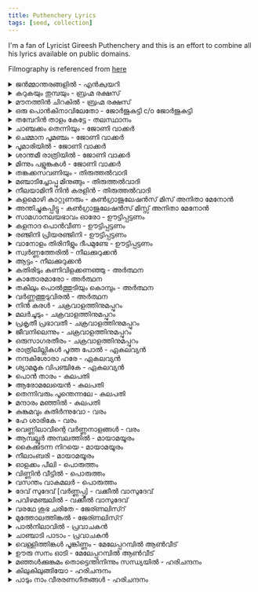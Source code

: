 ```yaml
---
title: Puthenchery Lyrics
tags: [seed, collection]
---
```

I'm a fan of Lyricist Gireesh Puthenchery and this is an effort to combine all his lyrics available on public domains. 

Filmography is referenced from [here](https://docs.google.com/spreadsheets/d/1ZA4t3zcbSHTcXzb_YXgDHSXe0T-WK0SaownZNWTI4cs/edit#gid=0)

<details>
<summary>ജൻമ്മാന്തരങ്ങളിൽ - എൻക്വയറി</summary>
<pre>
<i>missing lyrics </i>
</pre>
</details>

<details>
<summary>കറുകയും തുമ്പയും - ബ്രഹ്മ രക്ഷസ്</summary>
<pre>

കറുകയും തുമ്പയും നിറുകയില്‍ ചാര്‍ത്തുന്ന നറുമഞ്ഞുതുള്ളിയെപ്പോലെ
കുളിര്‍വെണ്ണിലാവിന്റെ കൂട്ടില്‍ വളര്‍ന്നൊരു
കളമൊഴിപ്പെണ്‍‌കിളിയായിരുന്നു
അവള്‍ കാകളി പാടുവോളായിരുന്നു 

“അവളെ നിങ്ങള്‍ക്കറിയില്ല.....”

തരിവളക്കൈകളാല്‍ താളമിട്ടും
കൈകൊട്ടിക്കളിയുടെ ചുവടു വച്ചും [ കരിവള ]
ഓണനിലാവു വന്നലസം തലോടുമ്പോള്‍
എന്തൊരു നിര്‍വൃതിയായിരുന്നു  [ കറുകയും ]

“ആര്‍ക്കും അവളുടെ ദുഃഖങ്ങളറിയില്ല....”

അനഘമാം മോഹത്തിന്‍ വീഥികളില്‍
അരുമയാം ചിറകുമായ് പറന്നു പോകേ [ അനഘമാം ]
എന്തിനു പാവമാ തൂമണിപ്രാവിനെ
നിങ്ങളന്നമ്പുകളെയ്തു വീഴ്ത്തീ
</pre>
</details>

<details>
<summary>മൗനത്തിന്‍ ചിറകില്‍ - ബ്രഹ്മ രക്ഷസ്</summary>
<pre>

മൗനത്തിന്‍ ചിറകില്‍ പറന്നുയര്‍ന്നും
മനസ്സിന്റെ തീരത്ത് കൂടണഞ്ഞും  [മൗനത്തിന്‍ ‍]
രതിയുടെ ലോലമാം ചിപ്പികള്‍ക്കുള്ളിലെ (2)
രത്നങ്ങള്‍ തേടുന്ന വേള
പ്രണയികള്‍ രഹസ്യമായ് ചേരുന്ന വേള 
ഓ...മൗനത്തിന്‍ ചിറകില്‍ പറന്നുയര്‍ന്നും

പൂവിന്റെ ചുണ്ടില്‍ രാഗവിലോലയാം
തൂനിലാവുമ്മ വയ്ക്കുന്നൂ ...ഓ.. [ പൂവിന്റെ ]
കാറ്റിന്റെ കൈകളില്‍ അമൃതിന്നു തുല്യമാം(2)
കസ്തൂരിച്ചാറൊഴുകുന്നൂ....
മൗനത്തിന്‍ ചിറകില്‍ പറന്നുയര്‍ന്നും...       

രാവിന്റെ മാറില്‍ ആയിരം താരകള്‍
രാസകേളിയാടിടുന്നൂ  ... ഓ ..[ രാവിന്റെ ]
മെയ്യോടുരുമ്മിയും മൃദുവായ് തലോടിയും (2)
അന്യോന്യമൊന്നു ചേരുന്നൂ....
മൗനത്തിന്‍ ചിറകില്‍ പറന്നുയര്‍ന്നും…
</pre>
</details>

<details>
<summary>ഒരു പൊൻകിനാവിലേതോ - ജോർജുകുട്ടി c/o ജോർജുകുട്ടി</summary>
<pre>

ഒരു പൊൻ കിനാവിലേതോ
കിളി പാടും കളഗാനം
നറുവെണ്ണിലാവിനീറൻ
മിഴി ചാർത്തും ലയഭാവം
ചിരകാലമെന്റെയുള്ളിൽ
വിടരാതിരുന്ന പൂവേ ഈ
പരിഭവം പോലുമെന്നിൽ
സുഖം തരും കവിതയായ് (ഒരു...)

ഒരു വെൺപിറാവു കുറുകും
നെഞ്ചിൻ ചില്ലയിൽ
കുളിർമഞ്ഞണിഞ്ഞു കുതിരും
കാറ്റിൻ മർമ്മരം
കുറുമൊഴികളിൽ നീ തൂകുന്നുവോ
പുതുമഴയുടെ താളം
കളമൊഴികളിൽ നീ ചൂടുന്നുവോ
കടലലയുടെയീണം
ഇനിയുമീയെന്നെയാലോലം തലോടുന്നുവോ നിൻ നാണം (ഒരു..)

ഒരു മൺചെരാതിലെരിയും
കനിവിൻ നാളമായ്
ഇനി നിന്റെ നോവിലലിയും
ഞാനോ സൗമ്യമായ്
കതിർ മണികളുമായ് നീ വന്നതെൻ
കനവരുളിയ കൂട്ടിൽ
മധുമൊഴികളുമായി നിന്നതെൻ
മനമുരുകിയ പാട്ടിൽ
പുലരിയായ് നിന്റെ പൂമെയ്യിൽ മയങ്ങുന്നുവോ ഞാൻ (ഒരു..)
</pre>
</details>


<details>
<summary>തമ്പേറിൻ താളം കേട്ടേ - തലസ്ഥാനം</summary>
<pre>

തമ്പേറിൻ താളം കേട്ടേ.....
തന്നാരം പാട്ടും കേട്ടേ..... 
തഞ്ചത്തിൽ ചിന്നം പിന്നം 
അങ്കച്ചോടാടാൻ വായോ... 
തമ്പേറിൻ താളം കേട്ടേ തന്നാരം പാട്ടും കേട്ടേ [2] 
തഞ്ചത്തിൽ ചിന്നം പിന്നം അങ്കച്ചോടാടാൻ വായോ [2]
താതിരിതരികിടതോം തിരുതുടിതൻ നടതുടര്.. നടതുടര്... താതിരിതരികിടതോം തിരുതുടിതൻ നടതുsര്.. നടതുടര്.. 

മഞ്ചാടിക്കുരു കുരുന്നേ 
മാലേയക്കണി തിടമ്പേ 
മല്ലാക്ഷി മധുരമീനാക്ഷീ പരംപൊരുളേ 
കാമാക്ഷി കമലദലാക്ഷീ... വരംതരണേ 
കണ്ണാടിക്കവിൾ മിനുക്കി 
കണ്ണേറിൻതിരയിളക്കി 
ശൃങ്കാരപദമിടഞ്ഞാടി.. ഇവളിവന്റെ 
നെഞ്ചാകെ കളിയരങ്ങാക്കി... ശിവശിവനെ [ മഞ്ചാടിക്കുരു.. ]

ഓമൽക്കലാലയം ധന്യമാക്കും കോമളത്താമര പൈതങ്ങളേ.. [2] നിങ്ങൾക്ക് വെൽക്കം നവവത്തം നമ്മൾ അലക്കും 
ഇവിടുത്തെ ബോറത്തരമേറുന്നൊരു പീറചെറുവാദ്യാൻമാർക്കാ വോളംപാരകൾ നാം പണിയും 
നമുക്കാവോളം പാരകൾ നാം പണിയും 
നമുക്കാവോളം പാരകൾ നാം പണിയും 

ജും ജും ജും ജും ജുംജുംജും ജും ജും ജും ജുംജുംജും ഹേജുംഹേജും ഹേ ഹേ ഹേജുംഹേജും ഹേ ഹേ 

വർണ്ണരാജികൾ ലലാ ലലാലലാ വിങ്ങിമായുമെൻ ലലാ ലലാലലാ വർണ്ണരാജികൾ മിന്നിമായുമെൻ കൺതടങ്ങളെങ്ങോ 
നിരന്തരം തിരഞ്ഞതാരെയാരെയോ ആരെയാരെയോ ഉള്ളിലുള്ളിലൂർന്നിറങ്ങുവാൻ 
പൊൽത്താലംനീട്ടും കിനാവേനീയെൻ സൽക്കാരം മോഹിക്കുന്നോ [2] 

ജും ജും ജും ജും ജുംജുംജും ജും ജും ജും ജുംജുംജും ഹേജുംഹേജും ഹേ ഹേ ഹേജുംഹേജും ഹേ ഹേ 
കമോൺ വെയ്റ്റ് 
കം എവേക്ക് കം എലൈവ് [2]
വി വാൻഡ് ഫ്രീഡം ഗിവ് അസ് മോർ [2]
വി വാൻഡ് ഫ്രീഡം ഗിവ് അസ് മോർ [2]
കം എവേക്ക് കം എലൈവ് [2]

പാണ്ടിചെണ്ടയും പറക്കുടുക്കയും തുടി തുടിക്കുമ്പം [2] കോലംകെട്ടിയ പുതുമുറയുടെ നെഞ്ചിൽ അമ്മാനം [2] തുറുങ്കിന്റെ കാവൽ പട്ടാളം... ഐസലേസ 
കളിക്കളംമാറ്റും കട്ടായം ഐസലേസ 
തങ്കക്കരവാളെടുത്തും അങ്കക്കലിപോർവിളിച്ചും [2] പടയണികൂട്ടമെങ്ങോട്ട് ഐസലേസ 
കളിക്കളംമാറ്റും കട്ടായം ഐസലേസ 
പാണ്ടിചെണ്ടയും പറക്കുടുക്കയും തുടി തുടിക്കുമ്പം [2] കോലംകെട്ടിയ പുതുമുറയുടെ നെഞ്ചിൽ അമ്മാനം [2]
</pre>
</details>

<details>
<summary>ചാഞ്ചക്കം തെന്നിയും - ജോണി വാക്കർ</summary>
<pre>

ഉം ഉം ഉം ഉം ലലാലലാലലാ........
ചാഞ്ചക്കം തെന്നിയും താളത്തിൽ ചിന്നിയും
ആകാശത്താലവട്ട പീലി കെട്ടും ചില്ലുമേഘമേ
ഓ ഓ.........................(കോറസ്)
ഉം ഉം ഉം ഉം ലാലാലാലാ (ചാഞ്ചക്കം..)

വെൺപ്രാവുകൾ ചേക്കേറുമീചുരങ്ങളിൽ വരങ്ങളിൽ കാറ്റോടിയോപൂന്തുമ്പികൾ വിൺ കുമ്പിളിൽപമ്മിയും പതുങ്ങിയും തേൻ തേടിയോനക്ഷത്രങ്ങൾ തേടി നവരത്നങ്ങൾ തേടിസ്വപ്നത്തേരിൽ നിന്നെ കാണാനെത്തുമ്പോൾ

ഓ ഓ.........................(കോറസ്) (ചാഞ്ചക്കം..)

രാപ്പാടികൾ പാൽച്ചിപ്പികൾകുരുന്നിളം സ്വരങ്ങളായ് പൂക്കുന്നുവോനീർത്തുള്ളികൾ നീലാംബരികരൾത്തടം തുടുക്കുവാൻ പാടുന്നുവോനക്ഷത്രങ്ങൾ തേടി നവരത്നങ്ങൾ തേടിസ്വപ്നത്തേരിൽ നിന്നെ കാണാനെത്തുമ്പോൾ
ഓ ഓ.........................(കോറസ്)
ഓ ഓ...ലലാലലാലലാ..(ചാഞ്ചക്കം..)

പൊൻ മേടയിൽ മാൻ പേടകൾപിഞ്ചിളം പുൽക്കുടം തേടുന്നുവോഓളങ്ങളിൽ ആയങ്ങളായ് നീന്തുമീ അന്തിയും മായുന്നുവോനക്ഷത്രങ്ങൾ തേടി നവരത്നങ്ങൾ തേടിസ്വപ്നത്തേരിൽ നിന്നെ കാണാനെത്തുമ്പോൾ
 
ഓ ഓ.........................(കോറസ്)
ഓ ഓ.........................(കോറസ്)

ചാഞ്ചക്കം തെന്നിയും താളത്തിൽ ചിന്നിയും
ആകാശത്താലവട്ട പീലി കെട്ടും ചില്ലുമേഘമേ

ഓ ഓ.........................(കോറസ്)
ഓ ഓ.........................(കോറസ്)
ഓ ഓ.........................(കോറസ്)
ഓ ഓ.........................(കോറസ്)
</pre>
</details>

<details>
<summary>ചെമ്മാന പൂമഞ്ചം - ജോണി വാക്കർ</summary>
<pre>

ഓഹോഓഹോ..ഓ.. ഓഹോഓഹോ ഓ..
ഓഹോഓഹോ ഓ..ഓഹോഓഹോ ഓ..

ചെമ്മാനപ്പൂമച്ചിൻ കീഴെ ഓ..ഓ..
ഓഹോഓഹോ ഓ..
കാക്കാല പൂരം പുലര്‍ന്നേ ഓ..ഓ..
ഓഹോഓഹോ ഓ..
നാടോടി മഞ്ഞിന്‍ കുറുമ്പില്‍ 
നിലാവെട്ടം നീട്ടും നുറുങ്ങില്‍
ചൊല്ലിയാട്ട കൂത്തിനിടാന്‍ 
മേളവുമായ് വന്നില്ലേ
ഓഹോഓഹോ ഓ.. ഓഹോഓഹോ ഓ..

ചാന്താടുന്നൂ വരമേകുന്നൂ
പല കാതം പിന്നിട്ടെന്‍ മനമോടുന്നു (2)
മിഴിതന്‍ വാതില്‍ തഴുതും നീക്കി
വഴിയോരങ്ങള്‍ തേടുന്നു
മൂവന്തിപ്പാടത്തും കാവില്ലാക്കുന്നത്തും നിന്നെ
ഓഹോ നിന്നെ
ഓഹോഹോ ഓ.. ഓഹോഹോ ഓ.. 
( ഓ..ചെമ്മാന..)

വെയിലാറുമ്പോള്‍ മഴ ചാറുമ്പോള്‍
അണിവില്ലായ്  മുകിലോരം ചാഞ്ചാടുമ്പോള്‍ (2)
മലവാരങ്ങള്‍ തിരയും കാറ്റേ
ഇടയ പാട്ടിന്‍ തുടി കേട്ടോ
പൂവില്ലാകൊമ്പത്തും പുഴയില്ലാ തീരത്തും കേട്ടോ
ഓഹോ കേട്ടൊ
ഓഹോഹോ ഓ.. ഓഹോഹോ ഓ.. 
( ഓ..ചെമ്മാന..)
</pre>
</details>

<details>
<summary>പൂമാരിയിൽ - ജോണി വാക്കർ</summary>
<pre>

പൂമാരിയിൽ തേൻമാരിയിൽ
കന്നിത്താലം കണിമഞ്ഞായി
മിന്നാമിന്നി മിഴിയിൽ മിന്നി
നീലപ്പീലിക്കൂടും തേടി പോകാം...
പുൽ മേടിലും പൂങ്കാറ്റിലും

ഈ പൊൻ പരാഗങ്ങൾ
ഓ...ആകാശമേഘങ്ങൾ
ചിറ്റോളത്തിൻ ചെല്ലക്കൈയ്യിൽ
ചെണ്ടായ് പൂക്കുമ്പോൾ പൂക്കുമ്പോൾ
മാരിപ്പൂക്കൾ വാരിച്ചൂടും
രാവായ് തീരുമ്പോൾ തീരുമ്പോൾ
ദൂരത്താരോ പാടും പാട്ടായ് മേയാം
പുൽ മേട്ടിലും പൂങ്കാറ്റിലും ( പൂമാരിയിൽ...)

ഈ വെണ്ണിലാവോരം
നീഹാര ഹംസങ്ങൾ
നിന്നെത്തേടി വാനമ്പാടി
തൂവൽ തുന്നുമ്പോൾ തുന്നുമ്പോൾ
സല്ലാപങ്ങൾ സംഗീതത്തിൻ
പൂന്തേൻ ചിന്തുമ്പോൾ ചിന്തുമ്പോൾ
ചാരത്തേതോ താരപ്പൊന്നായ് മാറാം
പുൽ മേടിലും പൂങ്കാറ്റിലും ( പൂമാരിയിൽ..)
</pre>
</details>

<details>
<summary>ശാന്തമീ രാത്രിയിൽ - ജോണി വാക്കർ</summary>
<pre>

ലാലാലാലാലാ ലാലാലാലാല ഓഹൊ ലാലലാ
ശാന്തമീ രാത്രിയിൽ വാദ്യഘോഷാദികൾ
കൊണ്ടു വാ ഓഹൊ കൊണ്ടു വാ
കൊമ്പെട് ജും തജുംതജുംതജും തജുംതജും
കുറുംകുഴൽ കൊട് ജും തജുംതജുംതജുംത ജും ജുംജും
തപ്പെട് ജും തജുംതജുംതജും തജുംതജും
തകിൽ പുറം കൊട് ജും തജുംതജുംതജും തജുംതജും
നഗരതീരങ്ങളിൽ ലഹരിയിൽ കുതിരവെ (ശാന്തമീ....)

ആകാശക്കൂടാരക്കീഴിൽ നിലാവിന്റെ
പാൽക്കിണ്ണം നീട്ടുന്നതാര്
തീരാതിരക്കയ്യിൽ താണാടും സ്വപ്നങ്ങൾ
രത്നങ്ങളാക്കുന്നതാര് (ആകാശക്കൂടാര..)
കാതോരം പാടാൻ വാ പാഴ് പൂരം കാണാൻ വാ (2)
ജും തജുംതജുംതജും തജുംതജും ജും
ജും തജുംതജുംതജും തജുംതജും ജും ജും (ശാന്തമീ...)

നക്ഷത്ര പൊൻ നാണ്യച്ചെപ്പിൽ കിനാവിന്റെ
ഈറ്റം നിറക്കുന്നതാര്
കാണാപ്പുറം കടന്നെത്തുന്ന കാറ്റിന്റെ
കണ്ണീരിൽ മുത്തുന്നതാര് (നക്ഷത്ര..)

കാതോരം പാടാൻ വാ പാഴ് പൂരം കാണാൻ വാ (2)
ജും തജുംതജുംതജും തജുംതജും ജും
ജും തജുംതജുംതജും തജുംതജും തജും ജും(ശാന്തമീ...)
</pre>
</details>

<details>
<summary>മിന്നും പളുങ്കുകൾ - ജോണി വാക്കർ</summary>
<pre>

മിന്നും പളുങ്കുകൾ ആ ചില്ലിൻ നുറുങ്ങുകൾ
പാതി രാകി പാതി വെച്ചും
സൂര്യ നാളം പൊന്നുഴിഞ്ഞും
നീല ജാലകങ്ങളുള്ള മോഹ മന്ത്ര ഗോപുരങ്ങൾ (മിന്നും...)

തെന്നൽ തൊങ്ങലിട്ടുവോ
വർണ്ണം വാരിയിട്ടുവോ (2)
മണ്ഡപങ്ങളിൽ മരതകങ്ങളിൽ
ചന്ദ്രകാന്ത ബിന്ദു ചൂടും ഇന്ദ്രനീലമീ നിലാവിൽ (മിന്നും..)

ഓ കാറ്റിൻ കാതര സ്വരം
ഏതോ സാഗരോത്സവം (2)
മൌന സന്ധ്യകൾ ഹരിത രാത്രികൾ
താഴികക്കുടങ്ങൾ ചൂടും എന്റെ ജീവ രാഗമായ് (മിന്നും.)
</pre>
</details>

<details>
<summary>തങ്കക്കസവണിയും - തിരുത്തൽവാദി</summary>
<pre>

തങ്കക്കസവണിയും പുലരിയിലോ മുഴു
തിങ്കൾ കളഭമിടും തളികയിലോ
മനസ്സിൻ നടയിൽ നടമാടും
തുളസീദളമായ് വരവേൽക്കാം
കുളിർമാരി വില്ലിന്നൂയലിൽ
വന്നാലുമെന്നോമൽ പൊന്നാതിരേ (തങ്ക..)

കന്നിനിലാവിൻ താഴ്വരയിൽ
കനകമരാളങ്ങൾ പാടുകയായ്
മഞ്ഞിലുലാവും പൂവനിയിൽ
മധുരവസന്തങ്ങൾ മേയുകയായ്
അഞ്ജനമണിയും മിഴിയിമ മിന്നുമൊരഴകേ
കുങ്കുമമുതിരും കവിളിലെയമ്പിളി മലരേ
ഇനിയെന്റെ മോഹരേണുവായ്
വന്നാലുമെന്നോമല്‍പ്പൊന്നാതിരേ (തങ്ക...)

മംഗലദീപം തെളിയുകയായ്
മണിമയ മന്ത്രം മുഴങ്ങുകയായ്
താമരമലരിൻ മാലയിതാ
തളിരിളം പൂമെയ്യിൽ ചാർത്തുകയായ്
ചുണ്ടുകൾ നുണയും ഒരു ചെറു മുന്തിരി മണി തൻ
ചുംബനമധുരം മധുവിധു  രാവിനു പകരാം
ഒരു മന്ദഹാസമാരിയായ്
വന്നാലുമെന്നോമല്‍പ്പൊന്നാതിരേ (തങ്ക...)
</pre>
</details>

<details>
<summary>മഞ്ചാടിച്ചോപ്പു മിനുങ്ങും - തിരുത്തൽവാദി</summary>
<pre>

മഞ്ചാടിച്ചോപ്പു മിനുങ്ങും
മിന്നാരച്ചെപ്പു കിലുങ്ങും

മഞ്ചാടിച്ചോപ്പു മിനുങ്ങും
മിന്നാരച്ചെപ്പു കിലുങ്ങും
താണാടും പൂങ്കൊമ്പിൽ പാടാൻ വരുമോ
ആരാരുംകാണാ പൊൻതൂവൽ തരുമോ
സ്വർണ്ണപ്പൂ മൈനേ മെല്ലച്ചൊല്ലാമോ
നീയെന്നുള്ളിൽ കന്നിത്തേനല്ലേ
മഞ്ചാടിച്ചോപ്പു മിനുങ്ങും
മിന്നാരച്ചെപ്പു കിലുങ്ങും

കാതിൽ ചൊല്ലും സല്ലാപം
ഈറൻ ചുണ്ടിൽ ചോക്കുമ്പോൾ
മാറിൽ വിങ്ങും മൗനം പാടുന്നൂ
രാവിൻ നീല തീരത്തും
താരക്കാവിൻ ചാരത്തും
അന്നേ നിന്നെ കണ്ടു ഞാൻ
വർണ്ണത്തെല്ലായും വരമായും
നിറമായുമെൻ ഉള്ളിൽ
എന്നെന്നും എന്നെന്നും തെളിവേനൽ നീ
മഞ്ചാടിച്ചോപ്പു മിനുങ്ങും
മിന്നാരച്ചെപ്പു കിലുങ്ങും

പൂവും പൊന്നും നൽകാമോ
പൂന്തേനല്പം പൂകാമോ
ആടിപ്പാടി കൂടെ പോരുമ്പോൾ
ഉള്ളിൽ പൂക്കും സ്വപ്നങ്ങൾ
മെല്ലെ പെയ്യും വർണ്ണങ്ങൾ
തമ്മിൽ തമ്മിൽ ചേരവേ
കണ്ണിൻ കണ്ണായും കളിയായും
കരളായും നീ
ഉള്ളിൽ മന്ദാരം മായാതൊ-
ന്നുണരൂ വേഗം നീ

മഞ്ചാടിച്ചോപ്പു മിനുങ്ങും
മിന്നാരച്ചെപ്പു കിലുങ്ങും
താണാടും പൂങ്കൊമ്പിൽ പാടാൻ വരുമോ
ആരാരുംകാണാ പൊൻതൂവൽ തരുമോ
സ്വർണ്ണപ്പൂ മൈനേ മെല്ലച്ചൊല്ലാമോ
നീയെന്നുള്ളിൽ കന്നിത്തേനല്ലേ
മഞ്ചാടിച്ചോപ്പു മിനുങ്ങും
മിന്നാരച്ചെപ്പു കിലുങ്ങും
</pre>
</details>

<details>
<summary>നീലയാമിനീ നിൻ കരളിൻ - തിരുത്തൽവാദി</summary>
<pre>

നീലയാമിനീ നിൻ കരളിൻ നൊമ്പരം
മൂകതാരമായ് ഒരു മിഴിനീർത്തുള്ളിയാ
ഇനിയും മനസ്സേ നിറമേറുമോർമ്മകൾ
കനവായ് വിരിയാൻ അലിവാർന്നുറങ്ങുമോ
വാവോ വാവോ വാവോ വാവോ (നീലയാമിനി..)

ലയമൗനം സ്വരമാകും വിഷാദവീണയായ് ഞാൻ
അതിലോലം മൃദുവിരലോടാൻ
ഇനിയും കൊതിയായ്
വാവോ വാവോ വാവോ വാവോ (നീലയാമിനി..)

കണിമഞ്ഞിൻ കുളിരോലും നിലാവിലാമ്പൽ പോലെ
മനമൊന്നായ് ഇരു തനുവൊന്നായ്
അലിയാൻ കൊതിയായ്
വാവോ വാവോ വാവോ വാവോ (നീലയാമിനി..)
</pre>
</details>

<details>
<summary>കളമൊഴി കാറ്റുണരും - കൺഗ്രാജുലേഷൻസ്‌ മിസ്‌ അനിതാ മേനോൻ</summary>
<pre>

കളമൊഴി കാറ്റുണരും കിളിമരച്ഛായകളിൽ
പൊന്നും തേനും വിളമ്പും പൈമ്പാൽ നിലാവായ്
മനസ്സിൽ ചിരി വിരിയും
പൊന്നും തേനും വിളമ്പും പൈമ്പാൽ നിലാവായ്
മനസ്സിൽ ചിരി വിരിയും (കളമൊഴി..)

കുവലയം തോൽക്കും  കൺപീലിയിൽ
കുസൃതിയുമായ് വരും സായന്തനം (2)
ഉരുകുമീ പൊൻ വെയിൽ പുടവയുടുക്കാം
നുരയിടും തിരയുടെ മടിയിലുറങ്ങാം
പോരൂ സ്വരലയമേ നീയെൻ വരമല്ലയോ (2)  (കളമൊഴി..)

ഇതൾ വിരിഞ്ഞാടും പൂപ്പാടങ്ങളിൽ
പരിമളം വീശും വാസന്തമേ (2)
കതിരിടും സ്നേഹത്തിന്നുതിർമണി തേടാം
കരളിൽ കിനാവിന്റെ മലർ മഴ ചിന്താം
നീയെൻ സ്വന്തമല്ലേ മായാ കോകിലമേ (2) (കളമൊഴി..)
</pre>
</details>

<details>
<summary>അന്തിച്ചുകപ്പിട്ടു - കൺ‌ഗ്രാജുലേഷൻസ് മിസ്സ് അനിതാ മേനോൻ</summary>
<pre>
<i>missing lyrics</i>
</pre>
</details>

<details>
<summary>സാമഗാനലയഭാവം ഓരോ - ഊട്ടിപ്പട്ടണം</summary>
<pre>

സാമഗാനലയഭാവം ഓരോ
മനസ്സിലും ഉണരും യാമം
കോകില പഞ്ചമ ലോലാലാപം
സ്മൃതിയിതളിൽ പനിനീരായ് പൊഴിയും (സാമഗാന..)

ആരുടെ പല്ലവ പദമിളകുന്നു
അനിതരമാം ജതിയിൽ മുങ്ങീ
നിറരാവിൻ മണ്ഡപനടയിൽ
ലയലാസ്യം മുറുകുമ്പോൾ’
ദൂരതാരമൊരു കനകവർണ്ണ വര
കലികയായ് മിഴികളിലുണരാം  (സാമഗാന..)

ആർദ്രവസന്തം ചിറകുകൾ തുന്നും
അമൃത നിലാക്കുളിരിൽ മൂടി
ലയമേറും ശ്രുതിയിലുണർന്നു
അലിവോലും ശുഭഗീതം
ആത്മവേദിയിതിലനഘരാസരസ
ലഹരിയായ് നിറയുമോ
മധുരിമ ചൊരിയാൻ  (സാമഗാന..)
</pre>
</details>

<details>
<summary>കളനാദ പൊൻവീണ - ഊട്ടിപ്പട്ടണം</summary>
<pre>

കളനാദ പൊൻവീണ കൈയ്യിൽ മൂളൂന്നുവോ
നവരാഗ പൂമഞ്ചം നെഞ്ചിൽ നീർത്തുന്നുവോ
ശ്യാമപ്പൂ‍വേ നീയും പോരൂ
ആരോ മീട്ടുന്നൊരീണം കേട്ടാടുവാൻ
കളനാദ പൊൻവീണ കൈയ്യിൽ മൂളൂന്നുവോ
നവരാഗ പൂമഞ്ചം നെഞ്ചിൽ നീർത്തുന്നുവോ

ലാലാലാ ലാലാലാ ...
താരാജാലം കണ്ണിൽ പൂക്കും 
ഏതോ വിണ്ണിൻ വർണ്ണക്കൂട്ടിൽ
കാറ്റും ചേക്കേറവേ ഓ...
ആലോലം പാടിപ്പാടി 
പൂക്കാലം തേടിപ്പോകും
വേനൽക്കാല തൂവൽപ്പക്ഷി 
നീയും ഞാനും പാടും തീരം ദൂരെ
കളനാദ പൊൻവീണ കൈയ്യിൽ മൂളൂന്നുവോ
നവരാഗ പൂമഞ്ചം നെഞ്ചിൽ നീർത്തുന്നുവോ

പീലിപ്പൊന്നും മുത്തും കോർക്കും തിങ്കൾത്താലം മണ്ണിന്നേകും 
മേലേ മൂകാംബരം ഓ...
താലോലം തമ്മിൽച്ചേർന്നും 
സല്ലീലം സ്വപ്നം നെയ്തും
മായാജാല തൂവൽ തേടും 
രാവും ഞാനും പാടും തീരം ദൂരെ

കളനാദ പൊൻവീണ കൈയ്യിൽ മൂളൂന്നുവോ
നവരാഗ പൂമഞ്ചം നെഞ്ചിൽ നീർത്തുന്നുവോ
ശ്യാമപ്പൂ‍വേ നീയും പോരൂ
ആരോ മീട്ടുന്നൊരീണം കേട്ടാടുവാൻ
കളനാദ പൊൻവീണ കൈയ്യിൽ മൂളൂന്നുവോ
നവരാഗ പൂമഞ്ചം നെഞ്ചിൽ നീർത്തുന്നുവോ
</pre>
</details>

<details>
<summary>രഞ്ജിനി പ്രിയരഞ്ജിനി - ഊട്ടിപ്പട്ടണം</summary>
<pre>

രഞ്ജിനി...
രഞ്ജിനി പ്രിയരഞ്ജിനി 
രാഗവികാര തരംഗിണീ
നിൻ നിഴൽപോലും മാറിൽ ഒതുക്കും പ്രേമതപസ്വിനി ഞാൻ
രഞ്ജിനി പ്രിയരഞ്ജിനി 
രാഗവികാര തരംഗിണീ

മിഴികളിലേതോ കവിതയുമായ് നീ
ഇതുവഴിയേ വന്നു 
ഇനിയെന്റെ ഗാനവും ജീവിതരാഗവും 
ഇതളിടും ഈ സ്വപ്നവും നിനക്കു മാത്രം
ആഹാഹാ ആഹാഹാ ആഹാഹാ ആഹാഹാ...ആ....
(രഞ്ജിനി...)

ഓർമ്മയിൽ വിരിയും ഈ മൃദുഹാസം 
മായ്ക്കുവതെങ്ങിനെ ഞാൻ
അലിയുമെൻ മൗനവും മാസ്മരപ്രേമവും 
എനിക്കുള്ളതൊക്കെയും നിനക്കു മാത്രം
ആ.....

രഞ്ജിനി പ്രിയരഞ്ജിനി 
രാഗവികാര തരംഗിണീ
നിൻ നിഴൽപോലും മാറിൽ ഒതുക്കും പ്രേമതപസ്വിനി ഞാൻ
രഞ്ജിനീ...രഞ്ജിനീ...രഞ്ജിനീ..
</pre>
</details>

<details>
<summary>വാനോളം തിരിനീളും ദീപമുണ്ടേ - ഊട്ടിപ്പട്ടണം</summary>
<pre>

വാനോളം തിരി നീളും ദീപമുണ്ടേ
വഴിയോരം മുഴുനീളെപ്പന്തലുണ്ടേ
ദൂരേ കൂവരം കുന്നിൽ മരതകത്തോരണമുണ്ടേ
ചെഞ്ചൂര്യക്കുങ്കുമചാന്തുണ്ടേ
മണിപ്പൂക്കിലക്കാവിലിന്നാറാട്ട്
കന്യകമാർക്കിളന്നീരാട്ട് (വാനോളം..)


മഞ്ഞിലിളമെയ്യിൽ തൂമഞ്ഞളാടിയാടി
തങ്കപ്പിതുത്തോടയിപ്പൂങ്കാതിലാടിയാടി
അല്ലിയിലക്കസവുക്കച്ചയിലഴകിടം മൂടി
കുന്നിമണിക്കനവു ചിപ്പിയിലമൃതുമായ് വാവാ
പൂത്താലം ഉഴിയാൻ വാ കുരവയിടാൻ കൂട്ടിനു വാ
അലയും പൂങ്കാറ്റേ (വാനോളം..)


പൊന്നലരിപ്പീലിപ്പൂങ്കുന്നിറങ്ങി വന്നു
കിന്നരഗന്ധർവരെല്ലാം കണ്മയങ്ങി നിന്നു
വർണ്ണമണിക്കുമിളകളിൽ കനകമായ് പൂക്കവേ
സ്വർണ്ണമത്സ്യകന്യകമാർ താന്തരായ് നീന്തവേ
നീലാമ്പൽ മുകുളം താ നന്തുണി തൻ നാദം താ
കുളിരും പൂങ്കാറ്റേ (വാനോളം...)
</pre>
</details>

<details>
<summary>സ്വർണ്ണത്തേരിൽ - നീലക്കുറുക്കൻ</summary>
<pre>

സ്വര്‍ണ്ണത്തേരില്‍ മിന്നിപ്പോകും വര്‍ണ്ണത്തെന്നല്‍ കൂടാരത്തില്‍
പീലിത്തൂവല്‍ കുടമാറ്റം...
മന്ദം മന്ദം നെഞ്ചിന്നുള്ളില്‍ കേളിക്കൊട്ടായ്
പൂക്കുംനീളെ മേടക്കാറ്റിന്‍ മേളപ്പൂരം
മിഴിച്ചെപ്പില്‍ കരുതുമീ കൌതുകം
കരള്‍ത്തുണ്ടില്‍ തുളുമ്പുമീ സൌഹൃദം
നിറവായലിഞ്ഞു പാടാന്‍ വാ....
(സ്വര്‍ണ്ണത്തേരില്‍..)

മലര്‍ക്കിളിയായ്‌ നിഴല്‍മാല നെയ്യും കനവിനുള്ളില്‍
മണിച്ചിലമ്പായ് കിലുങ്ങുന്ന മോഹജാലമേ
ഹേ..മലര്‍ക്കിളിയായ്‌ നിഴല്‍മാല നെയ്യും കനവിനുള്ളില്‍
മണിച്ചിലമ്പായ് കിലുങ്ങുന്ന മോഹജാലമേ
തളിരിടും നിന്‍ പൊരുളിലെ കുളിരുലാവും വേളയില്‍
താരപ്പൂക്കള്‍ നുള്ളിപ്പോകാന്‍
താലം കൊണ്ടേ പോരാമെന്നും
നീലക്കിളികളെ..ലോലത്തിരികളെ
ഓമല്‍ക്കണിയുമായ്..കതിരുമായ്...
ഇതിലെ വാ...........
(സ്വര്‍ണ്ണത്തേരില്‍ )

മണല്‍പ്പൊരിയായ് മനസ്സിന്റെ തീരം ഉതിരുവോളം
അലഞൊറിയായ് പടരുന്ന രാഗഭാവമേ
ഹേ..മണല്‍പ്പൊരിയായ് മനസ്സിന്റെ തീരം ഉതിരുവോളം
അലഞൊറിയായ് പടരുന്ന രാഗഭാവമേ
അടമലിഞ്ഞും ലോലമായ്‌ അരിയുതിര്‍ന്നും തീരവേ
വെള്ളിത്തിങ്കൾ ദൂരത്തേതോ
പാലാഴിത്തേന്‍ പെയ്യുന്നേരം
നീലപ്പുലരിയില്‍ ശ്യാമച്ചിറകുമായ്
ചാരത്തണയുമോ നലമെഴും പുളകമേ.....
(സ്വര്‍ണ്ണത്തേരില്‍)
</pre>
</details>

<details>
<summary>ആട്ടം - നീലക്കുറുക്കൻ</summary>
<pre>

ആട്ടം തൂമിന്നാട്ടം നോട്ടം പൂമീനോട്ടം
ഹേ കിനാക്കളേ പൂംപിറാക്കളേ
നെഞ്ചേറ്റും പൊന്‍കൂട്ടില്‍ ചേക്കേറാനിടം തരാം
ആട്ടം തൂമിന്നാട്ടം നോട്ടം പൂമീനോട്ടം

പാഴ്നിലാ നിലങ്ങളില്‍ പറന്നിറങ്ങി വാ
പാട്ടുപാടി വാവാ..ലാല ലാല ലാ ലാ
പണ്ടു കണ്ട വര്‍ണ്ണരേണു ഒന്നെനിക്കു താ
പങ്കിടാതെ വെയ്ക്കാം....(പാഴ്നിലാ...)
ആ പുൽക്കുമ്പിളിൽ പൂന്തേന്‍ തുമ്പികള്‍
കാത്തുവെച്ച തേൻ നുണഞ്ഞു വാ....
ലാല ലാല|ലാല ലാല|ലാല ലാ ലാ

മന്ത്രജാലലീലയേറ്റു നിങ്ങളിന്നലെ
ദൂരെദൂരെയെങ്ങോ... ലാല ലാല ലാലാ
കണ്‍തുറന്നുണര്‍ന്നെണീറ്റ ശാന്തസന്ധ്യപോല്‍
മാരിവില്ലണിഞ്ഞു....ലാല ലാല ലാലാ(മന്ത്രജാല)
മഞ്ഞിന്‍തുള്ളികള്‍ നിൻ കൽച്ചിപ്പിയില്‍
മാറ്റുരച്ചുവെച്ചതെന്തിനായ്....
ലാല ലാല|ലാല ലാല|ലാല ലാ ലാ
(ആട്ടം തൂമിന്നാട്ടം.....)
</pre>
</details>


<details>
<summary>കതിരിടും കണിവിളക്കണഞ്ഞു - അർത്ഥന</summary>
<pre>

കതിരിടും കണിവിളക്കണഞ്ഞു
കണ്‍‌കോണിലിരുള്‍ക്കിളി കരഞ്ഞു
മനസ്സിന്റെ മഴനിഴല്‍‌ക്കൂട്ടില്‍
മൗനം മാത്രം നിറഞ്ഞു
(കതിരിടും...)

ഇരുളുമീ വഴിയില്‍ നിന്‍ നാളം തേടുമ്പോള്‍
ഇടറുമെന്‍ മൊഴികളാല്‍ മൂകം തേങ്ങുമ്പോള്‍
ഓര്‍മ്മകളില്‍ നിറമെഴുമൊരോര്‍മ്മകളില്‍
വരമെഴും വസന്തത്തിന്‍ ശ്രുതിയായ്
വീണ്ടും നീ വന്നെങ്കില്‍
(കതിരിടും...)

തളരുമീ കരളില്‍ നീ താരാട്ടായെങ്കില്‍
ഉരുകുമെന്‍ ഉയിരില്‍ നീ പൂങ്കാറ്റായെങ്കില്‍
കണ്മണിയായ് കൊതി വിതറുമുണ്ണിയെ
നിന്‍ ചിരി കൊണ്ടു തഴുകിത്തലോടാന്‍
വീണ്ടും നീ വന്നെങ്കില്‍
(കതിരിടും...)
</pre>
</details>


<details>
<summary>കാതോരമാരോ - അർത്ഥന</summary>
<pre>

കാതോരമാരോ മൂളുന്നൊരീണം
ശ്രീരാഗമായെൻ ഉള്ളിന്നുള്ളിലെന്നുമെന്നും
വരമേകും
തൂവെൺകിനാവിൻ പൊൻ തൂവലാലെൻ
ഏകാന്തമൗനം നീയലിഞ്ഞലിഞ്ഞു തഴുകി
ലയലോലം (കാതോരം..)

നിറസന്ധ്യകളിൽ നറുമുന്തിരി പോൽ
ചെറുതാരകളുതിരുമ്പോൾ
കളിയാടാനും കഥ പറയാനും കനവിലൊരൂഞ്ഞാലുണരും
നിൻ കുരുന്നു മോഹശലഭം അതിലാടും (കാതോരം..)

ചിറകാർന്നുണരും വനനീലിമയിൽ
മനമുതിർമണിയണിയുമ്പോൾ
സ്വരതന്ത്രികളിൽ വരമന്ത്രവുമായ്
ശുഭകരഗാഥകൾ പാടാം
കൂടണഞ്ഞു വീണ്ടുമുണർവിൻ കണിയാവാം (കാതോരം..)
</pre>
</details>


<details>
<summary>തകിലും പൊൽത്തുടിയും കൊമ്പും - അർത്ഥന</summary>
<pre>

പൊൽത്തുടിയും കൊമ്പും
കുഴലും മദ്ദളവും മേളം
മുറുകും പൂപ്പന്തലിനുള്ളിൽ വാ
തകിലും പൊൽത്തുടിയും കൊമ്പും
കുഴലും മദ്ദളവും മേളം
മുറുകും പൂപ്പന്തലിനുള്ളിൽ വാ

കരളിൽ പൊൻവളയും തളയും
ചടുലം ചാഞ്ചാടും നേരം
മന്ദം നെഞ്ചിൽ തഞ്ചിക്കൊഞ്ചും
പതംഗം പാടിയോ

തകിലും പൊൽത്തുടിയും കൊമ്പും
കുഴലും മദ്ദളവും മേളം
മുറുകും പൂപ്പന്തലിനുള്ളിൽ വാ

സോപാനം പാടും തേവാരക്കാവിൽ
പുണ്യാഹം പെയ്യും യാമം
ഗന്ധർവ്വൻ തുന്നും തില്ലാനത്തൂവൽ
മെയ്യാകെ ചാർത്തും നേരം

ബന്ധുരനർത്തകിമാർ ...
തംതാനാ താനാനാ
രംഭതിലോത്തമമാർ
തംതാനാ താനാനാ
രംഗതരംഗമൃദംഗലയങ്ങളിൽ
ഒരുഞൊടിയടിമുടി സുമശരപരവശരായ്

തകിലും പൊൽത്തുടിയും കൊമ്പും
കുഴലും മദ്ദളവും മേളം
മുറുകും പൂപ്പന്തലിനുള്ളിൽ വാ

കരളിൽ പൊൻവളയും തളയും
ചടുലം ചാഞ്ചാടും നേരം
വർണദളങ്ങളണിഞ്ഞ മനസ്സിലൊ-
രസുലഭലഹരികളടിമുടി പകരുകയായ്

ആ...

ഹിന്ദോളം മൂളും നെഞ്ചോരം നീളേ
ശൃംഗാരം പെയ്യും യാമം
മിന്നാരം മിന്നും കൺകോണിൽ പോലും
കൽഹാരം പൂക്കും നേരം

മായികമുദ്രയുമായ്
തംതാനാ താനാനാ
നവരസദീപ്തിയുമായ്
തംതാനാ താനാനാ 

നിന്റെ ഹൃദന്ത തടങ്ങളിലെന്നുടെ
തരളിത താണ്ഡവ ഡമരുകമുണരുകയായ്

തകിലും പൊൽത്തുടിയും കൊമ്പും
കുഴലും മദ്ദളവും മേളം
മുറുകും പൂപ്പന്തലിനുള്ളിൽ വാ

കരളിൽ പൊൻവളയും തളയും
ചടുലം ചാഞ്ചാടും നേരം
നാട്യവിലോല കരാംഗുലിയേകുമൊ-
രതിശയമെഴുതിയ കവിതയിതൊഴുകുകയായ്
</pre>
</details>


<details>
<summary>വർണ്ണത്തുടുവിരൽ - അർത്ഥന</summary>
<pre>

വര്‍‌ണ്ണത്തുടുവിരല്‍ മെല്ലെത്തഴുകിടു-
മുള്ളില്‍‌ക്കനവൊരു തങ്കത്തംബുരുവായ്
താളത്തളിര്‍‌മഴ നമ്മള്‍ക്കരുളിയ 
ഭാവപ്പൊലിമയിലാടിത്തളരുകയായ്
തളകളിളകി...തളിരുടലുമിളകി 
മൊഴികളൊഴുകി...പുതു കവിത വിതറി
സ്വയം മയങ്ങിയ മണിക്കിനാക്കളിലുണര്‍ന്ന 
പഞ്ചമമുതിരുമഴകിലൊരു
വര്‍‌ണ്ണത്തുടുവിരല്‍ മെല്ലെത്തഴുകിടു-
മുള്ളില്‍‌ക്കനവൊരു തങ്കത്തംബുരുവായ്
താളത്തളിര്‍‌മഴ നമ്മള്‍ക്കരുളിയ 
ഭാവപ്പൊലിമയിലാടിത്തളരുകയായ്

മാരിമുകില്‍ മായും മാനം 
താരമണിഹാരം ചാര്‍ത്തി
കനകമുടിയാടും സായാഹ്നമായ്
നീലനിഴലോലും മഞ്ഞിന്‍ 
തൂവലൊളി ചിന്നും കണ്ണില്‍
പവിഴമണി കോര്‍ക്കും സാമീപ്യമായ്
കുരുന്നോര്‍മ്മയില്‍...കുരുന്നീറനായ്
മനസ്സില്‍ നീളെ മണിപ്പൂ മൂടും
ആര്‍ദ്ര ഭാവഗീതമായ് വരൂ
വര്‍‌ണ്ണത്തുടുവിരല്‍ മെല്ലെത്തഴുകിടു-
മുള്ളില്‍‌ക്കനവൊരു തങ്കത്തംബുരുവായ്
താളത്തളിര്‍‌മഴ നമ്മള്‍ക്കരുളിയ 
ഭാവപ്പൊലിമയിലാടിത്തളരുകയായ്

കാറ്റിലൊരു കന്നിപ്പൂവിന്‍
കാതരമൊരാശാഗന്ധം
കരളിതളിലേറ്റും തേന്‍‌തുമ്പിയായ്
ചാരുതര വീണാനാദം
കാതുകളിലിമ്പം ചേര്‍ക്കും
തരളമധുരാഗം നീ മൂളവേ
ഇനി കാണുമീ...കിനാപ്പീലികള്‍
മനസ്സില്‍ മെല്ലെ വരയ്ക്കും 
വര്‍ണ്ണരാജിയായി വന്നു ചേരുമോ

വര്‍‌ണ്ണത്തുടുവിരല്‍ മെല്ലെത്തഴുകിടു-
മുള്ളില്‍‌ക്കനവൊരു തങ്കത്തംബുരുവായ്
താളത്തളിര്‍‌മഴ നമ്മള്‍ക്കരുളിയ 
ഭാവപ്പൊലിമയിലാടിത്തളരുകയായ്
തളകളിളകി...തളിരുടലുമിളകി 
മൊഴികളൊഴുകി...പുതു കവിത വിതറി
സ്വയം മയങ്ങിയ മണിക്കിനാക്കളിലുണര്‍ന്ന 
പഞ്ചമമുതിരുമഴകിലൊരു
വര്‍‌ണ്ണത്തുടുവിരല്‍ മെല്ലെത്തഴുകിടു-
മുള്ളില്‍‌ക്കനവൊരു തങ്കത്തംബുരുവായ്
താളത്തളിര്‍‌മഴ നമ്മള്‍ക്കരുളിയ 
ഭാവപ്പൊലിമയിലാടിത്തളരുകയായ്
</pre>
</details>


<details>
<summary>നിൻ കരൾ - ചക്രവാളത്തിനുമപ്പുറം</summary>
<pre>

ആ..ആ‍ ഉം ഉം...
നിൻ കരൾച്ചില്ലയിലെ സുഗന്ധിപ്പൂക്കളിൽ
എന്നിലുറങ്ങും സൗരഭമോ
നമ്മിലെ ഓർമ്മകളിൽ
അറിയാതെയുണരുന്ന മധുബിന്ദുവോ (നിൻ കരൾ...)

പൂവിളം കാറ്റിന്റെ കൈവിരൽ തുമ്പുകൾ
നിൻ മലർ മേനിയെ ചുംബിച്ചു നിൽക്കേ
മാറിൽ പടരാൻ എന്തു മോഹം
ആ .ആ.ആ (നിൻ കരൾ...)

ഈണവും താളവും ഹൃദയത്തിൻ ഭാഷയും
നിൻ കരൾ താളിലെ കാവ്യങ്ങളായി (2)
നിന്നിൽ തിരയാം എന്റെ ജന്മം
ആ,..ആ..ആ. (നിൻ കരൾ...)
</pre>
</details>

<details>
<summary>മലർചൂടും - ചക്രവാളത്തിനുമപ്പുറം</summary>
<pre>
<i>missing lyrics </i>
</pre>
</details>


<details>
<summary>പ്രകൃതീ പ്രഭാവതീ - ചക്രവാളത്തിനുമപ്പുറം</summary>
<pre>

പ്രകൃതീ....പ്രഭാവതീ....നിന്റെ
പ്രാണന്റെ തന്ത്രിയിൽ പുലരുന്നതേതൊരു
പ്രണവ സംഗീതത്തിൻ മൃദുമന്ത്രം
ആ.....ആ.....ആ.....ആ....

ഉഷസ്സും സന്ധ്യയും നിന്റെ മനസ്സിലെ
ഊഷ്മള സ്വപ്നങ്ങളല്ലോ....
ആ.....ആ.....ആ.....ആ....
ഉഷസ്സും സന്ധ്യയും നിന്റെ മനസ്സിലെ
ഊഷ്മള സ്വപ്നങ്ങളല്ലോ...
ഋതുക്കളും മനുഷ്യരുമെല്ലാമെല്ലാം നിൻ
ഹൃദയത്തിൻ സ്പന്ദനമല്ലോ....
ഋതുക്കളും മനുഷ്യരുമെല്ലാമെല്ലാം നിൻ
ഹൃദയത്തിൻ സ്പന്ദനമല്ലോ....
പ്രകൃതീ....പ്രഭാവതീ....നിന്റെ
പ്രാണന്റെ തന്ത്രിയിൽ പുലരുന്നതേതൊരു
പ്രണവ സംഗീതത്തിൻ മൃദുമന്ത്രം

കലയും കാലവും നിന്റെ കാൽക്കലെ
കാഞ്ചന ശില്പങ്ങളല്ലോ....
ആ.....ആ.....ആ.....ആ....
കലയും കാലവും നിന്റെ കാൽക്കലെ
കാഞ്ചന ശില്പങ്ങളല്ലോ...
പുഴകളും പൂക്കളും പൂന്തിങ്കളും നിൻ
പുളകത്തിൻ നാളങ്ങളല്ലോ....
പുഴകളും പൂക്കളും പൂന്തിങ്കളും നിൻ
പുളകത്തിൻ നാളങ്ങളല്ലോ....

പ്രകൃതീ....പ്രഭാവതീ....നിന്റെ
പ്രാണന്റെ തന്ത്രിയിൽ പുലരുന്നതേതൊരു
പ്രണവ സംഗീതത്തിൻ മൃദുമന്ത്രം....
പ്രകൃതീ....പ്രഭാവതീ....
</pre>
</details>


<details>
<summary>ജീവനിലെന്നും - ചക്രവാളത്തിനുമപ്പുറം</summary>
<pre>

ജീവനിലെന്നും കണ്മണി നിന്‍റെ ഓര്‍മ്മകള്‍ മാത്രം
മൗനങ്ങള്‍ മാത്രമുണരുന്ന രാവില്‍
എന്നെ പുല്‍കുവാന്‍
(ജീവനില്‍ ..... )

മലര്‍ ചൂടുമോര്‍മ്മ തന്‍ താഴ്വരയില്‍
ചിരി തൂകി നീ വരുമോ
കരള്‍ കോര്‍ക്കുമാശകള്‍ പങ്കിടുവാന്‍
കൊതിയോടെ ഞാനിരിപ്പൂ
ജന്മാന്തരങ്ങള്‍ തോറും ഞാന്‍
നിനക്കായ് പാടുമീ ഗാനം
(ജീവനില്‍ ..... )

തളിര്‍ ചൂടുമാവണി കാടുകളില്‍
കളിയാടാന്‍ നീ വരുമോ
ഇടനെഞ്ചിലായിരം പൂവിടര്‍ത്താന്‍
ഇടറാതെ നീ വരുമോ
ജന്മാന്തരങ്ങള്‍ തോറും ഞാന്‍
നിനക്കായ് പാടുമീ ഗാനം
(ജീവനില്‍ ..... )
</pre>
</details>


<details>
<summary>ഒരുസാഗരതീരം - ചക്രവാളത്തിനുമപ്പുറം</summary>
<pre>

ഒരു സാഗരതീരം ശ്രുതി മീട്ടിയ നേരം ...

ഒരു സാഗരതീരം ശ്രുതി മീട്ടിയ നേരം
എന്നരികിൽ ഒരു ശിശിരത്തിൻ
നിർവൃതി പകരാൻ വരുമോ നീ...?
ഒരു സാഗരതീരം ശ്രുതി മീട്ടിയ നേരം...

ആലോലം പൊന്നോടങ്ങള്‍ അലസം മാടി വിളിപ്പൂ
അകലെ മായും സന്ധ്യതന്‍ രാഗമാധുരിയാവാന്‍
ഒരു ജന്മം മുഴുവന്‍ ഇതിലെ അലയാമോ
ഒരു ജന്മം മുഴുവന്‍ ഇതിലെ അലയാമോ...?
ഒരു സാഗരതീരം ശ്രുതി മീട്ടിയ നേരം
എന്നരികിൽ ഒരു ശിശിരത്തിൻ
നിർവൃതി പകരാൻ വരുമോ നീ...?
ഒരു സാഗരതീരം ശ്രുതി മീട്ടിയ നേരം...

അകലേ നീലാകാശം മഴവിൽ തൂവൽ വിടർത്തി
അരികേ നീയെന്നോർമ്മയിൽ ആർദ്രഭാവന ചാർത്തി
ഇനി നമ്മിൽ പുലരും പുതിയ ലയഭാവം
ഇനി നമ്മിൽ പുലരും പുതിയ ലയഭാവം ...
ഒരു സാഗരതീരം ശ്രുതി മീട്ടിയ നേരം
എന്നരികിൽ ഒരു ശിശിരത്തിൻ
നിർവൃതി പകരാൻ വരുമോ നീ...?

കരളിൽ മോഹാവേശം ഇതളായ് മെല്ലെയുണർന്നു
പടരും കാറ്റിൻ ചുണ്ടിലെ പ്രേമപല്ലവി പോലെ
ഇനിയെന്നും കരളിൽ തുടിക്കുമീ താളം
ഇനിയെന്നും കരളിൽ തുടിക്കുമീ താളം...
ഒരു സാഗരതീരം ശ്രുതി മീട്ടിയ നേരം ...
</pre>
</details>


<details>
<summary>രാത്രിലില്ലികൾ പൂത്ത പോൽ - ഏകലവ്യൻ</summary>
<pre>

രാത്രിലില്ലികൾ പൂത്തപോൽ
ഒരുമാത്രയീ മിഴി മിന്നിയോ
നെഞ്ചിലെ കുളിർവല്ലിയിൽ
കണിമഞ്ഞു മൈനകൾ മൂളിയോ
(രാത്രിലില്ലികൾ...)

നേർത്ത ചില്ലു നിലാവുപോൽ ഒഴുകിവന്നു നിൻ
ലോലജാലകവാതിൽ മെല്ലെ തഴുകി നിൽക്കവേ (2)
കാത്തിരുന്നു തുടുക്കുമെൻ പാട്ടിലാരുടെ സൗരഭം
പ്രേമശീതളഭാവം ശ്യാമമോഹനരാഗം
(രാത്രിലില്ലികൾ...)

മാറുരുമ്മിയുറങ്ങുവാൻ  മനസ്സു പങ്കിടാൻ
ആർദ്രചന്ദനമണിയുമുള്ളിൽ കൊതി തുളുമ്പവേ (2)
കാതിലേതൊരു സാന്ത്വനം സ്നേഹമന്ത്ര നിമന്ത്രണം
ഇനിയുമെന്റെ കിനാവേ മിഴികൾ ചിമ്മിയുറങ്ങിയോ
(രാത്രിലില്ലികൾ...)
</pre>
</details>


<details>
<summary>നന്ദകിശോരാ ഹരേ - ഏകലവ്യൻ</summary>
<pre>

നന്ദകിശോരാ ഹരേ മാധവാ
നീയാണെന്നഭയം
തിരുമെയ്യണിയും ശ്രീ തിലകങ്ങളിൽ
വര ഗോരോചനമാവാം ഞാൻ നിൻ
പ്രിയ സങ്കീർത്തനമാവാം
ഓം ജയ ജയ ശൌരേ ഹരി
ഓം ജയ ജയ ഭഗവാൻ ! (2) ( നന്ദ..)

തരളിതമാമെൻ കരളൊരു യമുനാ
നദിയായ്പാടുന്നു നിന്നേ തേടുന്നു(2)
വനമലർമാലീ അറിയുന്നോ

ഓം ജയ ജയ ശൌരേ ഹരി
ഓം ജയ ജയ ഭഗവാൻ..(2)

കണ്ണീർപൂക്കും കാട്ടുകടമ്പായ്
കാതര ജന്മം നിന്നുരുകുന്നു ( നന്ദ...)

ചിന്മയ ഭാവം തിരു മുരളികയിൽ
ചേർക്കും ശ്രീരാഗം
നീയാം ഓംകാരം ( ചിന്മയ..)
ഹൃദയ പരാഗം ചാർത്തുമ്പോൾ
ഓം ജയ ജയ ശൌരേ ഹരി
ഓം ജയ ജയ ഭഗവാൻ (2)
ഉള്ളിൽ പൂക്കും ലഹരിയിലേതോ
കയ്പോ മധുവോ നിർവൃതിയോ ( നന്ദ...)
</pre>
</details>


<details>
<summary>ശ്യാമമൂക വിപഞ്ചികേ - ഏകലവ്യൻ</summary>
<pre>

ശ്യാമമൂക വിപഞ്ചികേ നിന്‍ 
ലോലതന്തിയുലഞ്ഞുവോ
മാഞ്ഞുപോയ വസന്തരാഗം 
വീണ്ടുമുള്ളില്‍ വിതുമ്പിയോ

(ശ്യാമമൂക വിപഞ്ചികേ)

പാതി പെയ്തൊഴിയാതെയെന്‍ 
മിഴിയില്‍ വിങ്ങുമീ
നോവുപൂക്കളിലൊന്നു ഞാന്‍ നിന്‍ 
കാല്‍ക്കല്‍ വീഴ്ത്തവേ    (2)
ആളുമെന്നിടനെഞ്ചിലെ 
നാളമൂതിയണയ്ക്കവേ 
പൊലിയുമെന്‍റെ കിനാവേ 
തിരിയെരിഞ്ഞുണരില്ലയോ

(ശ്യാമമൂക വിപഞ്ചികേ)

ചേര്‍ന്നിരുന്നിളവേല്‍ക്കുവാന്‍
ചിറകുരുമ്മുവാന്‍
മഞ്ഞു പൂത്തൊരു കുഞ്ഞു
ചില്ലയിലൊന്നുചേരവേ (2)
ഏതു ശാപമുതിര്‍ന്നൊരീ 
സൂര്യതാപമെരിഞ്ഞുവോ
കരിയുമെന്‍റെ കിനാവേ 
കതിരണിഞ്ഞുണരില്ലയോ

(ശ്യാമമൂക വിപഞ്ചികേ)
</pre>
</details>


<details>
<summary>പൊന്‍ താരം - കുലപതി</summary>
<pre>

പൊൻ‌താരം പൂത്തുലഞ്ഞവേളയിൽ
വിണ്‍ ആറ്റിൽ നീന്തിവന്ന ദേവതേ...
നീ ഈ മൂകരാഗമാലപിക്കും
ഏതോ രാത്രിസത്രം തേടി വന്നൂ...
നെഞ്ചിൽ ചാഞ്ഞുറങ്ങും ഈണം തൊട്ടുണർത്തി
ഒന്നായ് കൂടാൻ വാ....ഹേയ്...
(പൊൻ‌താരം....)

മിഥ്യയായ് സത്യമായ് ഉള്ളിനുള്ളിൽ ഊറി നിന്റെ
മന്ദഹാസകാന്തിപൂരം...
ഹാ സ്വർണ്ണമായ് വർണ്ണമായ് നിർണ്ണയം നിറഞ്ഞു നിന്റെ
സ്വപ്നലോല നൃത്തഭാവം...
ആറ്റുനോറ്റു കാത്തിരുന്ന പുണ്യമല്ലയോ...
ആശകൾക്കു തേൻ പകർന്ന ഹംസമല്ലയോ...
നീ എൻ ലോല ലോല തന്തി മീട്ടി വാ...ഹേയ്...
(പൊൻ‌താരം....)

മിന്നുമീ ചിപ്പിയിൽ മെല്ലെ മെല്ലെ ഊർന്നിറങ്ങും
ആദ്യ വർഷബിന്ദു പോലെ...
ഹോ...തെന്നുമീ തെന്നലിൽ കയ്യിലൂയലാടി നിൽക്കും
ആർദ്രയാമ ബിന്ദു പോലെ...
ചിത്രവർണ്ണ ചെണ്ടണിഞ്ഞൊരോമലല്ലയോ....
നിന്നിലെന്റെ മോഹദീപനാളമില്ലയോ...
നീ എൻ ലോല ലോല തന്തി മീട്ടി വാ...ഹേയ്...
(പൊൻ‌താരം....)
</pre>
</details>


<details>
<summary>ആരോമലേയെന്‍ - കുലപതി</summary>
<pre>

ആരോമലേ എന്‍ വേദന
ആത്മാവിലോ നിൻ ചേതന
നോവേറുന്നു രാവേറുമ്പോള്‍
ആശ തന്നകന്നുവോ
രാവേ പാടൂ മൂകം
(ആരോമലേ .... )

ഒന്നാകുവാന്‍ ആശ തീര്‍ത്തു
ഓമല്‍ സ്വപ്നങ്ങള്‍ തീര്‍ത്തു
എന്നോമന വീണ മീട്ടി
ശോകരാഗം തീര്‍ത്തു
മോഹപ്പൂവാടിക വാടിക്കരിഞ്ഞു പോയു്
കാര്‍മേഘമേ നീര്‍മാലയായു്
വായോ വായോ വായോ

ആരോമലേ എന്‍ വേദന
ആത്മാവിലോ നിന്‍ചേതന
</pre>
</details>


<details>
<summary>തെന്നിവരും പൂന്തെന്നലേ - കുലപതി</summary>
<pre>

തെന്നി വരും പൂന്തെന്നലേ താരാട്ടൊന്നു പാടാമോ
പൂമാനമേ വെണ്മേഘമേ ശോകഗാഥ കേൾക്കാമോ
തങ്കക്കനിയോമന മൂകാർദ്രമായിതാ
ഏതോ ജന്മപാപം ആരോമൽ ശാപം
(തെന്നിവരും..)

പൊന്മകനേ വീഴാതെ നീ ഈ തീരഭൂവിൽ
എന്മകനേ കേഴാതെ നീ ഈ നീലരാവിൽ
പൂങ്കുരുന്നിൻ കണ്ണീരാലൊരു സന്താപക്കടൽ നീന്തീടാം
നീലവാനിൽ പൊന്നോമൽക്കിളിക്കുഞ്ഞേ കൂട്ടിനു പോരാമോ
അന്തരംഗ ശോകരാഗമേ
ബാല്യകാലത്തിൻ നൊമ്പരങ്ങളും ഏറ്റു പാടും ഓരോ രാവും
(തെന്നിവരും..)

വാഴുന്നവർ വീഴും കാലം നീ രാജരാജൻ
കേഴുന്നവർ വാഴും കാലം നീ രാജദാസൻ
ദീപമാല ചാർത്താനെത്തുമീ സ്വർല്ലോകക്കനി മാലാഖേ
കൈക്കുടന്ന പൂക്കൾ പാതയിൽ തൂകാനെന്തിനു നോവുന്നു
നീലവാന മേഘസൂനമേ
കാലജാലമേ ജീവപാതയെ ഓർമ്മയിലെൻ രാഗമായ്
(തെന്നിവരും..)
</pre>
</details>


<details>
<summary>മന്ദാരം മഞ്ഞില്‍ - കുലപതി</summary>
<pre>

മന്ദാരം മഞ്ഞില്‍ മുങ്ങും യാമം
നെഞ്ചോരം സംഗീതത്താല്‍ സാന്ദ്രം
പൊന്‍പൂവേ നിന്നുള്ളില്‍ തേടാം
പ്രണയമധുരാഗം
(മന്ദാരം )

പീലിക്കണ്‍ കോണില്‍ പൂത്തിറങ്ങും പൊന്നോമല്‍ പുളകദാളം
ചെമ്മാനച്ചോപ്പില്‍ ചുണ്ടിണക്കും രാക്കാറ്റിന്‍ രതിവൈഭോഗം
ആലോലം പൂവുടല്‍ തഴുകുമ്പോള്‍ ആനന്ദഭാവം
(മന്ദാരം )

മാണിക്യത്തൂവല്‍ തുന്നിയാരോ നീര്‍ത്തും നീര്‍വിരിയില്‍ നീപം
ആകാശപ്പൂക്കള്‍ മിന്നിമായും അല്ലീപ്പൂമഴ നനഞ്ഞും
അന്യോനം അങ്ങിനെയൊഴുകുമ്പോള്‍ സുകൃതജന്മം
(മന്ദാരം ) (2)
</pre>
</details>


<details>
<summary>കുങ്കുമവും കുതിർന്നുവോ - വരം</summary>
<pre>

കുങ്കുമവും കുതിര്‍ന്നുവോ   
ചന്ദനവും നനഞ്ഞുവോ  
ആതിരരാവിന്‍ ആര്‍ദ്രദളങ്ങള്‍  
പൊന്നാതിര രാവിന്റെ   
ആര്‍ദ്രദളങ്ങൾ സ്വയം ചമയാന്‍  
കടം കൊണ്ട കുങ്കുമവും കുതിര്‍ന്നുവോ  
ചന്ദനവും നനഞ്ഞുവോ

വാര്‍മുകിലിന്‍ കരളിന്‍ പൂംപീലികള്‍  
പാല്‍മഴയായ് പൊഴിയും തീരങ്ങളില്‍  
പൊന്നും തളിർച്ചില്ലയില്‍  
ഏതോ വിഷുപ്പക്ഷിപോല്‍  
നിന്നെക്കിനാക്കാണുമീ  
നീഹാര മൗനങ്ങളില്‍  
വരൂ വരൂ സ്വരമധുവുതിരാന്‍   
കുങ്കുമവും കുതിര്‍ന്നുവോ   
ചന്ദനവും നനഞ്ഞുവോ

നീള്‍മിഴിയില്‍ നിനവിന്‍ പൂക്കാലമായ്‌  
നിന്‍ ഹൃദയം നിറയും പൂത്താലമായ്  
മായും മണിത്തെന്നലില്‍  
ചിന്നും ചിരിത്തൂവലായ്  
മെല്ലെത്തുടിച്ചാടുമീ  
ചെല്ലക്കിനാവുണ്ണുവാന്‍  
വരൂ വരൂ നിറനിഴലഴകേ 

കുങ്കുമവും കുതിര്‍ന്നുവോ   
ചന്ദനവും നനഞ്ഞുവോ  
ആതിരരാവിന്‍ ആര്‍ദ്രദളങ്ങള്‍  
പൊന്നാതിര രാവിന്റെ   
ആര്‍ദ്രദളങ്ങൾ സ്വയം ചമയാന്‍  
കടം കൊണ്ട കുങ്കുമവും കുതിര്‍ന്നുവോ  
ചന്ദനവും നനഞ്ഞുവോ
</pre>
</details>


<details>
<summary>ഹേ ശാരികേ - വരം</summary>
<pre>

ഹേ ശാരികേ വിലോലയാം ദേവഗായികേ  
വൃന്ദാവനം ശ്യാമ സമ്മോഹം  
മൂകമുരളീരവമായ് പൊതിയുമ്പോള്‍  
നീലാഞ്ജനം പ്രേമ രാഗാമൃതം  
നീചൂടുമീ പൂര്‍വ പുണ്യോദയം  
പിന്നെയും പിന്നെയും ഹര്‍ഷമായ്   
വരം തിരഞ്ഞു  
ഹേ ശാരികേ വിലോലയാം ദേവഗായികേ

കണ്‍കളില്‍ പൂത്ത കേളീലയം കാവ്യകല്ലോലജാലം  
മൂകമായ് കോര്‍ത്തു ചാര്‍ത്തുന്നുവോ താരമന്ദാരഹാരം  
ആനന്ദമാം ചിന്തയില്‍ പൊന്നുഴിഞ്ഞുകൊണ്ടു  
നീ വീണ്ടും പാടിടുമ്പോള്‍  
ഈ വേണുവില്‍   
ഈ പൊന്‍ വേണുവില്‍ സാഫല്യമായ്  
സാന്ദ്രമാം ഗാനബിന്ദുവായ് നീ   
വരം തിരഞ്ഞു  
ഹേ ശാരികേ വിലോലയാം ദേവഗായികേ

മാധവം നിന്റെ മണ്‍‌വീണയില്‍   
മൗന സംഗീതമാകും  
ഗോപിമാര്‍ നിന്റെ വല്ലീഗൃഹം രാസസങ്കേതമാക്കും  
തൂവെണ്ണിലാത്തുമ്പികള്‍ കൊണ്ടുവന്ന  
പൂന്തേനും പൊന്നും പൂവും  
പാല്‍ത്തുള്ളിയും ഈ പൂവള്ളിയും  
വാര്‍ത്തിങ്കളും പൊന്‍താരങ്ങളും  
സാന്ദ്രമാം രാത്രി ധന്യമാക്കവേ  
വരം തിരഞ്ഞു  
ഹേ ശാരികേ വിലോലയാം ദേവഗായികേ
</pre>
</details>


<details>
<summary>വെണ്ണിലാവിന്റെ വർണ്ണനാളങ്ങൾ - വരം</summary>
<pre>

വെണ്ണിലാവിന്റെ വര്‍ണ്ണനാളങ്ങള്‍
മെയ്യിലുഴിയുന്നുവോ
കുഞ്ഞുപൂവിന്റെ കുതുകമോലുന്നൊ-
രുള്ളു കുളിരുന്നുവോ
ഇടനെഞ്ചുരുമ്മുന്നുവോ 
ശ്രുതി ചേര്‍ന്നിണങ്ങുന്നുവോ
(വെണ്ണിലാവിന്റെ...)

ഇതളായ് വിതിര്‍ന്നാടും 
കനവിന്റെ വല്ലകിയില്‍
ഇനിയും വിരല്‍കോര്‍ക്കും 
നവരാഗ പല്ലവിയില്‍
നിറയും നിന്റെ നാദമധുരം 
കേട്ടുറങ്ങിയോ സിന്ദൂരതീരം
(വെണ്ണിലാവിന്റെ...)

തെളിനീര്‍ത്തടം തേടും 
ഇളമാന്‍ കിടാവുകളേ
പനിനീര്‍ക്കുളിര്‍ വിരിയില്‍ 
പകലിന്റെ ചില്ലൊളിയില്‍
വെറുതേ വേനല്‍പോയ വഴിയേ പെയ്തിറങ്ങുവാന്‍ തൂമഞ്ഞുതിരാം
(വെണ്ണിലാവിന്റെ...)
</pre>
</details>


<details>
<summary>ആമ്പല്ലൂര്‍ അമ്പലത്തില്‍ - മായാമയൂരം</summary>
<pre>

ആമ്പല്ലൂരമ്പലത്തില്‍ ആറാട്ട്
ആതിരപ്പൊന്നൂഞ്ഞാലുണര്‍ത്തുപാട്ട്
കനകമണിക്കാപ്പണിഞ്ഞ കന്നിനിലാവേ
നിന്‍ കടക്കണ്ണിലാരെഴുതി കാര്‍നിറക്കൂട്ട്
(ആമ്പല്ലൂരമ്പലത്തില്‍)

നാഗഫണക്കാവിനുള്ളില്‍ തെളിഞ്ഞുകത്തും
കല്‍‌വിളക്കിന്‍ സ്വര്‍ണ്ണനാളം നീയല്ലോ
കളമിട്ടുപാടുമെന്‍ കരളിന്‍റെ മണ്‍കുടം
കണ്‍പീലിത്തുമ്പിനാലുഴിയും നിന്‍ കൗതുകം
(ആമ്പല്ലൂരമ്പലത്തില്‍)

ആറ്റിറമ്പിലൂടെ മന്ദം നടന്നടുക്കും
ഞാറ്റുവേലപ്പെണ്‍കിടാവേ നീയാരോ
അകത്തമ്മയായെന്‍റെ അകത്തളം വാഴുമോ
അഷ്ടപദിശ്രുതിലയം ആത്മാവില്‍ പകരുമോ
(ആമ്പല്ലൂരമ്പലത്തില്‍)
</pre>
</details>


<details>
<summary>കൈക്കുടന്ന നിറയെ - മായാമയൂരം</summary>
<pre>

കൈക്കുടന്ന നിറയെ തിരുമധുരം തരും
കുരുന്നിളം തൂവല്‍‌ക്കിളിപ്പാട്ടുമായ്
ഇതളടര്‍ന്ന വഴിയിലൂടെ വരുമോ വസന്തം
കൈക്കുടന്ന നിറയെ തിരുമധുരം തരും

ഉരുകും വേനല്‍പ്പാടം കടന്നെത്തുമീ
രാത്തിങ്കളായ് നീയുദിക്കേ...
കനിവാര്‍ന്ന വിരലാല്‍ അണിയിച്ചതാരീ
അലിവിന്‍റെ കുളിരാര്‍ന്ന ഹരിചന്ദനം

കൈക്കുടന്ന നിറയെ തിരുമധുരം തരും
കുരുന്നിളം തൂവല്‍‌ക്കിളിപ്പാട്ടുമായ്
ഇതളടര്‍ന്ന വഴികള്‍നീളെ വിളയും വസന്തം
കൈക്കുടന്ന നിറയെ തിരുമധുരം തരും

മിഴിനീര്‍ക്കുടമുടഞ്ഞൊഴുകി വീഴും
ഉള്‍പ്പൂവിലെ മൗനങ്ങളില്‍
ലയവീണയരുളും ശ്രുതിചേര്‍ന്നു മൂളാം
ഒരു നല്ല മധുരാഗ വരകീര്‍ത്തനം
(കൈക്കുടന്ന)
</pre>
</details>


<details>
<summary>നീലാംബരി - മായാമയൂരം</summary>
<pre>

(പു) നീലാംബരി പ്രിയഭൈരവി
(സ്ത്രീ) നീലാംബരി പ്രിയഭൈരവി
(പു) ആരോഹണം അതിമോഹനം
(സ്ത്രീ) ആരോഹണം അതിമോഹനം
(പു) നീയേകുമതിനേറേ സമ്മോഹഭാവം
(പു) നീലാംബരി പ്രിയഭൈരവി
(സ്ത്രീ) നീലാംബരി പ്രിയഭൈരവി

(പു) താരണിച്ചില്ലയില്‍ ചാഞ്ചാടും
(സ്ത്രീ) ആവണിത്തുമ്പികള്‍ക്കാനന്ദം
(പു) ഹാ താരണിച്ചില്ലയില്‍ ചാഞ്ചാടും
(സ്ത്രീ) ആവണിത്തുമ്പികള്‍ക്കാനന്ദം
(പു) കാണാക്കടമ്പിന്റെ പൂമേടയില്‍
മായാമയൂരങ്ങളാകുന്നു നാം
(സ്ത്രീ) (കാണാക്കടമ്പിന്റെ )
(പു) ദൂരെയഴകിന്‍
(സ്ത്രീ) പീലിയുഴിയും
(പു) മാരിമുകിലിന്‍
(സ്ത്രീ) തേരിലുയരാം
(ഡു) വിണ്ണിന്റെ വെണ്‍തൂവല്‍ കൊണ്ടേ വരാം

(പു) നീലാംബരി പ്രിയഭൈരവി
(സ്ത്രീ) നീലാംബരി പ്രിയഭൈരവി

(സ്ത്രീ) വാരിളംതിങ്കളെ താരാട്ടും
(പു) ആയിരം കയ്കളിലമ്മാനം
(സ്ത്രീ) വാരിളംതിങ്കളെ താരാട്ടും
(പു) ആയിരം കയ്കളിലമ്മാനം
(സ്ത്രീ) മഞ്ഞിന്റെ പൂപ്പാടമൂടി സ്വയം
മങ്ങുന്ന മായുന്ന നഗരങ്ങളില്‍
(പു) (മഞ്ഞിന്റെ )
(സ്ത്രീ) താരനിരകള്‍
(പു) ഹേ പൊന്നു പൊതിയേ
(സ്ത്രീ) ഓ ഹോ മിന്നി മറയാന്‍
(പു) തെന്നിയകലാന്‍
(ഡു) ആലോലമതിലോലം പൂന്തെന്നലായു്

(നീലാംബരി )
(ഡു) നീയേകുമതിനേറേ സമ്മോഹഭാവം
നീലാംബരി പ്രിയഭൈരവി
നീലാംബരി പ്രിയഭൈരവി
</pre>
</details>


<details>
<summary>ഓളക്കം പീലി - പൊരുത്തം</summary>
<pre>

ഓളക്കം പീലിക്കായ്‌ ചാഞ്ചക്കം ചായുമ്പോൾ 
നെല്ലോലതളിരെ നാടോടിക്കിളിയെ 
മാനിക്കതിടമ്പേ മലയ്ക്കരിമ്പേ 
മിന്നാരക്കുളിറോയലാടിയാടി വരുമോ നീ... 
ഓളക്കം പീലിക്കായ്‌ ചാഞ്ചക്കം ചായുമ്പോൾ 

മാനത്തേക്കെത്തുമ്പോൾ...ഇതാ...ഇതാ...
മാറിപ്പോമിന്നാട്ടം...
കെലിക്കൈ താളത്തിൽ....നീളെ....നീളെ....
നക്ഷത്രചില്ലാട്ടം......
തങ്കത്തേരോടിക്കാൻ വരാം....
തിങ്കൾ പൂന്തുമ്പിക്കായ് തരാം...
തങ്കത്തേരോടിക്കാൻ വരാം....
തിങ്കൾ പൂന്തുമ്പിക്കായ് തരാം...
ഉള്ളിൽ കോർക്കും മാല്യം നൽകും
മധുരിതമീ പരിമളം.....
(ഓളക്കം പീലിക്കായ്‌....)

ആദികാട്ടാടുമ്പോൾ ദൂരെ....ദൂരെ...
ആഴിക്കും ചാഞ്ചാട്ടം
ചിറ്റോളം തുള്ളുമ്പോൾ ഉള്ളിൽ...ഉള്ളിൽ....
മുത്താരം മിന്നുമ്പോൾ
താലിപൊന്നോലപ്പൂങ്കിലീ
ഞാലിപ്പൂന്തേനുണ്ണാൻ വരുന്നു...
താലിപൊന്നോലപ്പൂങ്കിലീ
ഞാലിപ്പൂന്തേനുണ്ണാൻ വരുന്നു...
നീ ഈ രാവിൽ പാടും പാട്ടിൽ
പകരുകയാണ് പരിഭവം....
(ഓളക്കം പീലിക്കായ്‌....)
</pre>
</details>


<details>
<summary>വിണ്ണിന്‍ വീട്ടില്‍ - പൊരുത്തം</summary>
<pre>
<i>missing lyrics </i>
</pre>
</details>


<details>
<summary>വസന്തം വാകമലര്‍ - പൊരുത്തം</summary>
<pre>

ഓ.......ഓ.......
വസന്തം വാകമലരേ നിന്‍ ഹൃദന്തം സുരഭിലമാക്കി
തുളുമ്പും തൂനിലാവാലേ തലോടി തളിരുടലാകെ
വാരിളം തിങ്കളേ നിന്‍ പൊന്നോമല്‍ച്ചുണ്ടിലെന്നും
താമരത്തേനുലാവും പൈമ്പാലായ്‌ പെയ്തിറങ്ങാം
ഒന്നരികേ വാ.....ഓ....ഓ.....
വസന്തം വാകമലരേ നിന്‍ ഹൃദന്തം സുരഭിലമാക്കി
തുളുമ്പും തൂനിലാവാലേ തലോടി തളിരുടലാകെ.......

മുകില്‍പ്പൂഞ്ചില്ലയില്‍ മറഞ്ഞേ നില്‍ക്കവേ
തുടിക്കും നെഞ്ചുമായ് അലിഞ്ഞേ നില്‍ക്കവേ
കിനാവിന്റെ വര്‍ണ്ണജാലം തലോടുന്ന സ്വര്‍ണ്ണനാളം
പകര്‍ന്നേകി ആദ്യരാവില്‍ ഇതേ സൌമ്യമാം സ്വരം...
വസന്തം വാകമലരേ നിന്‍ ഹൃദന്തം സുരഭിലമാക്കി
തുളുമ്പും തൂനിലാവാലേ തലോടി തളിരുടലാകെ.......

വിഭാതം ചാര്‍ത്തുമീ കുളിർ പൂംചന്ദനം
വിലോലം നമ്മളില്‍ വിളമ്പും സാന്ത്വനം
ഇതാണെന്റെ ജന്മപുണ്യം ഇതാണെന്റെ ധന്യഭാവം
ഇതാണെന്നുമെന്നുമെന്നെ നിനക്കേകിടാം വരൂ.....
(വസന്തം വാകമലരേ....)
</pre>
</details>


<details>
<summary>ദേവ്‌ സുദേവ്‌ [വര്‍ണ്ണപ്പൂ] - വക്കീല്‍ വാസുദേവ്‌</summary>
<pre>
<i>missing lyrics </i>
</pre>
</details>


<details>
<summary>പവിഴമഞ്ചലില്‍ - വക്കീല്‍ വാസുദേവ്‌</summary>
<pre>

പവിഴമഞ്ചലില്‍ പറന്നു പാറിവാ
പകലിനല്ലിയില്‍ പദമമര്‍ന്നുവാ
സ്വരവസന്തമേ ഋതുപരാഗമേ
നിന്നെയൊന്നു പുല്‍കുവാന്‍ മോഹം
പവിഴമഞ്ചലില്‍ .........

മേഘരാജികള്‍ ചിറകുനീര്‍ത്തുമീ വാനവീഥിയില്‍
കതിരുലഞ്ഞപ്പോള്‍ താരമല്ലിപൂത്തു
രാഗസന്ധ്യതന്‍ ചാരെനീ ലാസ്യലോലയായ് ചെന്നുവോ
താനം പാടും കാറ്റിന്‍ ചുണ്ടില്‍ തേന്‍ തൂകിയോ

കര്‍ണികാരമോ കനകതാരമോ കാതരാംഗി
നിന്‍പ്രണയവല്ലിയില്‍ പൊന്നണിഞ്ഞുനിന്നു
പാല്‍നിലാവിലെ പീലിയൊ മാഞ്ഞമഞ്ഞിലെ തൂവലോ
ആരേ നിന്നില്‍ ചന്തം ചാര്‍ത്തി ആലോലമായ്
</pre>
</details>



<details>
<summary>വരഥേ ശുഭ ചരിതേ - ജേര്ണലിസ്റ്</summary>
<pre>

(പു) വരദേ ശുഭചരിതേ ലയകലികേ നീ വാ
സ്വരമായി ശ്രുതിസുഖമായി മനമുണരാന്‍ നീ വാ
ഹരിചന്ദനമണിയുന്നൊരു തിരുമെയ്യഴക്
പ്രണയാഞ്ജനമെഴുതുന്നൊരു വാല്‍ക്കണ്ണഴക്
പരിഭവം തൂളുമ്പുമെന്‍ കരള്‍ത്തടം തുടുക്കുവാന്‍ വാ
(വരദേ ശുഭചരിതേ)

കനകം വിളയും കരളില്‍ കനിയായി മാറും നിന്‍ ഭാവം
(സ്ത്രീ) ഓ.. കനകം വിളയും കരളില്‍
(പു) കനിയായി മാറും നിന്‍ ഭാവം
രാഗമീ സുരഭി ലോലമീ മൂകമായി ഒഴുകും ഭാവമീ
മഞ്ഞണിഞ്ഞു മണ്‍കുടമണി മണ്ഡപമതില്‍ എന്‍കനവുകള്‍
നിലാവിന്‍റെ വിളങ്ങുണു മയക്കിയീ തുകില്‍ കൊണ്ടു മൂടു‌‌
(സ്ത്രീ) ആ...

(പു) വരദേ ശുഭചരിതേ ലയകലികേ നീ വാ
സ്വരമായി ശ്രുതിസുഖമായി മനമുണരാന്‍ നീ വാ
(സ്ത്രീ) ഗസസാ പാമമ നീപപ സാനിനി
സനിസരി നീപമ നിപമഗ നിസാ

(പു) അമൃതം പകരും ശ്രുതിയില്‍ ഹൃദയം തേടും ശ്രീപാദം
(സ്ത്രീ) അമൃതം പകരും ശ്രുതിയില്‍ (പു) ഹൃദയം തേടും ശ്രീപാദം
(പു) വാരിളം പൊരുളേ പോരു നീ കാരിളം കുളിരായി പുല്‍കുവാന്‍
നന്ദനം ചസ്മലയുക്ത മസ്മര ലയ വീണയിലൊരു
സ്വരാമൃതം പ്രകര്‍ന്നു നീ വരാന്‍ വൈകുമിതേ രാവില്‍

(വരദേ ശുഭചരിതേ)
</pre>
</details>


<details>
<summary>മുത്തോലത്തിങ്കൽ - ജേര്ണലിസ്റ്</summary>
<pre>

മുത്തോലത്തിങ്കള്‍ തുമ്പീ വാ താമരതേനും കൊണ്ടേ വാ
ചന്ദനം പൂക്കും ആറ്റോരം ചായുറങ്ങാം ആലോലം
ദൂരേ ആരോ തുന്നും തൂവല്‍കൂട്ടില്‍ വാഴും പൂണാരപ്പൂമുത്തേ
നീയും കൂടെ പാടാന്‍ വായോ ഇന്നെന്‍ നെഞ്ചില്‍ ചായാന്‍ വായോ
മുത്തോലത്തിങ്കള്‍ തുമ്പീ വാ താമരതേനും കൊണ്ടേ വാ

കൂനുമണിച്ചെപ്പില്‍ കരുതുമീ കുളിരിളം കനവുകള്‍‌
ഇനി മുതലൊന്നായി വിരിയുമോ നിറമാര്‍ന്ന വേളയില്‍
(കുനുമണിച്ചെപ്പില്‍)
ദൂരേ ആരോ മൂളും ചിന്തായി കേള്‍പ്പൂ വീണ്ടും ആത്മാവിന്‍ സല്ലാപം
നീയും കൂടെ പാടാന്‍ വായോ ഇന്നെന്‍ നെഞ്ചില്‍ ചായാന്‍ വായോ

മുത്തോലത്തിങ്കള്‍ തുമ്പീ വാ താമരതേനും കൊണ്ടേ വാ
ചന്ദനം പൂക്കും ആറ്റോരം ചായുറങ്ങാം ആലോലം

നറുമൊഴിപ്പൂക്കള്‍ കൊഴിയുമീ തളിരിളം കവിളുകള്‍
സ്വരമുകുളങ്ങള്‍ വിടരുമീ നവരാഗവേദിയായി‌
(നറുമൊഴിപ്പൂക്കള്‍)
ധന്യം ധന്യം നിന്നാല്‍ ഇന്നീ ജന്മം മിന്നും മിന്നാരപ്പൊന്മുത്തേ
നീയും കൂടെ പാടാന്‍ വായോ ഇന്നെന്‍ നെഞ്ചില്‍ ചായാന്‍ വായോ
(മുത്തോലത്തിങ്കള്‍)

ഉഉം........
</pre>
</details>


<details>
<summary>പാൽനിലാവിൽ - പ്രവാചകൻ</summary>
<pre>

പാൽനിലാവില്‍ സ്വയം നനയുവാനോ
പൂങ്കിനാവിന്‍ സ്വരം നുകരുവാനോ 
കണിമലരേ നീ പോരൂ 
മധു മധുരം കൈമാറാന്‍
അല ഞൊറിയും പുതുമഞ്ഞില്‍ 
ലയസുഭഗം നീരാടാന്‍
ഇനി എന്നെന്നും ഒന്നാകാം 
ഇവിടെ രാവുറങ്ങാം
പാൽനിലാവില്‍ സ്വയം നനയുവാനോ
പൂങ്കിനാവിന്‍ സ്വരം നുകരുവാനോ

അളകനന്ദപോലെന്‍ 
മനമുണരുമാദ്യരാവില്‍
നറുമണിവീണയായ് സ്വരം 
പകര്‍ന്നു പാടവേ
അല്ലിത്തളിർത്തടങ്ങളില്‍ ചെല്ലക്കതിര്‍ക്കുടങ്ങളില്‍
മെല്ലെത്തട്ടിത്തുടിച്ചാടും മഞ്ഞത്തുമ്പിക്കുറുമ്പികള്‍
എന്നോടും നിന്നോടും സല്ലാപം ഓതുന്നു
പാൽനിലാവില്‍ സ്വയം നനയുവാനോ
പൂങ്കിനാവിന്‍ സ്വരം നുകരുവാനോ

ലളിതപഞ്ചമങ്ങള്‍ 
മിഴിയുഴിയുമെന്‍ വരങ്ങള്‍
കുളിരലമാലയായ് മനം 
മയങ്ങുമോര്‍മ്മകള്‍
അന്നക്കിളിക്കുരുന്നുകള്‍ 
നിന്നെ പുല്‍കും നിനവുകള്‍
സ്വര്‍ണ്ണത്തളിര്‍ച്ചിറകുമായ് തെന്നിത്തെന്നിത്തുടിയ്ക്കവേ
കണ്‍കോണിലെൻരാഗ കല്ലോലമാടുന്നു

പാൽനിലാവില്‍ സ്വയം നനയുവാനോ
പൂങ്കിനാവിന്‍ സ്വരം നുകരുവാനോ 
കണിമലരേ നീ പോരൂ 
മധു മധുരം കൈമാറാന്‍
അല ഞൊറിയും പുതുമഞ്ഞില്‍ 
ലയസുഭഗം നീരാടാന്‍
ഇനി എന്നെന്നും ഒന്നാകാം 
ഇവിടെ രാവുറങ്ങാം
</pre>
</details>


<details>
<summary>ചാഞ്ചാടി പാടാം - പ്രവാചകൻ</summary>
<pre>

ചാഞ്ചാടി പാടാം 
ആഘോഷത്തില്‍ കൂടാം 
ഉല്ലാസത്തേരോട്ടാം
നെഞ്ചോരത്താരോ മുത്തം 
വെയ്ക്കും നേരം 
സൗഭാഗ്യപ്പൊന്‍പൂരം
കാലം മൂന്നും കയ്യിലേന്തീട്ടമ്മാനം 
ഇനി വാരിക്കോരി 
കൈനിറയ്ക്കാം സമ്മാനം
നാടാകെ തേടും നിന്‍ 
വാക്കിന്‍ പുണ്യം
ചാഞ്ചാടി പാടാം 
ആഘോഷത്തില്‍ കൂടാം 
ഉല്ലാസത്തേരോട്ടാം

കയ്യില്‍ തെളിയും 
രേഖാചിത്രം വായിച്ചാലും
അഴികള്‍ക്കുള്ളില്‍ പാടും 
കിളിയായ് മേളിച്ചാലും
ഭാഗ്യം ചെയ്ത ജന്മത്താല്‍ 
സ്വര്‍ഗ്ഗം പൂത്തൊരീമണ്ണില്‍
നവനാദം മീട്ടും ഇമ്പം പോലെ 
മുമ്പില്‍ നില്‍ക്കാമോ
നാടാകെ തേടും നിന്‍ 
വാക്കിന്‍ പുണ്യം
ചാഞ്ചാടി പാടാം 
ആഘോഷത്തില്‍ കൂടാം 
ഉല്ലാസത്തേരോട്ടാം

കാണാമറയത്തെങ്ങോ നില്‍ക്കും 
നേരും തേടി
പണ്ടേ ഇതിലേ പള്ളിത്തേരില്‍ പോയോരുണ്ടേ
കാലം നെയ്ത ജാലത്താല്‍
ആരോ നോറ്റ നോയമ്പാല്‍
തെളിനാളം നീളെ മിന്നുമ്പോലെ 
മുന്നില്‍ നില്‍ക്കാമോ
നാടാകെ തേടും നിന്‍ 
വാക്കിന്‍ പുണ്യം

ചാഞ്ചാടി പാടാം 
ആഘോഷത്തില്‍ കൂടാം 
ഉല്ലാസത്തേരോട്ടാം
നെഞ്ചോരത്താരോ മുത്തം 
വെയ്ക്കും നേരം 
സൗഭാഗ്യപ്പൊന്‍പൂരം
കാലം മൂന്നും കയ്യിലേന്തീട്ടമ്മാനം 
ഇനി വാരിക്കോരി 
കൈനിറയ്ക്കാം സമ്മാനം
നാടാകെ തേടും നിന്‍ 
വാക്കിന്‍ പുണ്യം
</pre>
</details>


<details>
<summary>വെള്ളിത്തിങ്കൾ പൂങ്കിണ്ണം - മേലേപ്പറമ്പിൽ ആൺ‌വീട്</summary>
<pre>

വെള്ളിത്തിങ്കൾ പൂങ്കിണ്ണം തുള്ളിത്തൂവും
ഉള്ളിന്നുള്ളിൽ താലോലം താളം തേടും
കാണാപ്പൂഞ്ചെപ്പിലെ തെങ്കാശിക്കുങ്കുമം
എള്ളോളം നുള്ളി നോക്കവേ (വെള്ളിത്തിങ്കൾ..)

കാവേരിക്കുളിരോളം മെയ്യാകെപ്പെയ്യുവാൻ
ചെല്ലച്ചെന്തമിഴീണം മൂളും തെന്നൽ
മാലേയക്കുളിർ മഞ്ഞിൻ മാറ്റോലും തൂവലാൽ
മഞ്ഞൾത്തൂമണമെങ്ങും തൂകും നേരം
നീയെന്റെ ലോലലോലമാ മുൾപ്പൂവിലെ
 മൃദുദളങ്ങൾ മധു കണങ്ങൾ തഴുകുമെന്നോ (വെള്ളിത്തിങ്കൾ..)

നാടോടിക്കിളി പാടും നാവേറിന്നീണവും
നല്ലോമൽക്കുടമേന്തും പുള്ളോപ്പെണ്ണും
നാലില്ലം തൊടി നീളെ മേയും പൂവാലിയും
പേരാൽ പൂങ്കുട ചൂടും നാഗക്കാവും
നാം തമ്മിലൊന്നു ചേരുമീ യാമങ്ങളിൽ
അഴകുഴിഞ്ഞും വരമണിഞ്ഞും ഉണരുമെന്നോ (വെള്ളിത്തിങ്കൾ..)
</pre>
</details>


<details>
<summary>ഊരു സനം ഓടി - മേലേപ്പറമ്പിൽ ആൺ‌വീട്</summary>
<pre>

ഊരു സനം ഓടി വന്ത്‌ സേര്...
നമ്മ കൗണ്ടറുക്ക് പൊറന്ത നാള് പാറ്...
കാലടിയിൽ പൂവെടുത്ത് പോട്...
എത് കാലം നല്ല കാലം നല്ലാ പാട്..

തെന്മധുര സക്കരയേ സൊക്ക വെക്കും എങ്ക അപ്പാ...
ഏലേലോ ഏലേ ഏലേലോ...
റങ്കെനുക്ക് മച്ചുനര് വില്ലെടുത്താ അർജ്ജുനര്...
ഏലേലോ ഏലേ ഏലേലോ...
മണ്ണെല്ലാം പൊന്നളക്കും എങ്കളോട ഭൂമി...
അന്നമ്മാ പടിയളക്കും പണ്ണയാര് സാമി..
രോഷത്തില് സിങ്കക്കുട്ടി...
പാസത്തില് തങ്കക്കട്ടി...
ആടുങ്ക കുമ്മി കൊട്ടി....
വാഴണം വാഴണം മാലയെ പോടുങ്കെടീ...

പൊണ്ണെ പെത്താ പാവമെന്ന് സൊന്നവെങ്ക മത്തിയിലേ....
പൊന്നായ് അളച്ച് എന്നെ വളത്ത് നീ താൻ ഓവിയമാ....
പാസം പാസമമ്മാ മണ്ണു വാസം വാസമമ്മാ...
എനക്കാകെ സന്തിരനും എതുക്കാല വന്തുനിക്കും
അടങ്കാതെ സിന്നപ്പുള്ളേ അടിയേയേങ്ക സെല്ലപ്പുള്ളേ...
പൊന്നു പണം തായെയിലാ സൊല്ലമാ സിരിച്ചാൽ...
കാലടിയിൽ മണ്ണെടുത്ത്... 
ഊരുക്കെല്ലാം ദൃഷ്ടി സുട്ട്...
പൂവരശിപ്പൊണ്ണുകളാം... 
പോടുങ്ക പോടുങ്ക കൊല്ലു കൊലുവ പോടുങ്കടീ

ദൂരെ വിണ്ണിലെ വരസൂര്യ ബിംബം...
കതിരൊളി ചാർത്തും മുഖബിംബം...
ആ...
ദൂരെ വിണ്ണിലെ വരസൂര്യ ബിംബം...
കതിരൊളി ചാർത്തും മുഖബിംബം...
തമിഴ് മൊഴി നാടിൻ തിരുമുടി ചൂടും...
തമിഴ് മൊഴി നാടിൻ തിരുമുടി ചൂടും...
അരചനൊരഞ്ജന പുണ്യം...
അരചനൊരഞ്ജന പുണ്യം...

മുത്തുമണി കൊത്തി വരും പൈങ്കിളിയേ പാൽമൊഴിയേ...
തന്നാനം പാടാൻ പോരാമോ...
അല്ലിമുകിൽ തേരിറങ്ങും മാരിവില്ലിൻ കിന്നരിയിൽ...
ചിന്ദൂരം ചാർത്തി ചെമ്മാനം...
മംഗലമാം ശംഖൊലിയിൽ ചന്തമുള്ള ചിന്തുണരും...
ആഴ്‌വാം കോവിൽ അന്തിത്തിരിക്കതിരാടും വേളകളിൽ...
പെരുമാളിൻ തേരുരുൾ കേട്ടൊരിളമാനായ് കാതരയായ്...
പൊന്നരളി പൂവേ പോരൂ പുലർകാലം നീളേ...
നല്ല മുല്ലപ്പൂപ്പന്തലിൽ... 
ചന്ദനത്തേൻ പന്തലിൽ...
അമ്പിളി പൂക്കുമ്പിളിൽ...
ആവണി തൂമണി പൂപ്പിറന്നാളല്ലോ....

മുത്തുമണി കൊത്തി വരും പൈങ്കിളിയേ പാൽമൊഴിയേ...
തന്നാനം പാടാൻ പോരാമോ...
അല്ലിമുകിൽ തേരിറങ്ങും മാരിവില്ലിൻ കിന്നരിയിൽ...
ചിന്ദൂരം ചാർത്തി ചെമ്മാനം...

ഊരു സനം ഓടി വന്ത്‌ സേര്...
നമ്മ കൗണ്ടറുക്ക് പൊറന്ത നാള് പാറ്...
കാലടിയിൽ പൂവെടുത്ത് പോട്...
എത് കാലം നല്ല കാലം നല്ലാ പാട്..
</pre>
</details>


<details>
<summary>മഞ്ഞൾക്കുങ്കുമം തൊട്ടെന്തിനിന്നും സന്ധ്യയിൽ - ഹരിചന്ദനം</summary>
<pre>

മഞ്ഞൾക്കുങ്കുമം തൊട്ടെന്തിനിന്നും സന്ധ്യയിൽ
പരിമളം പകരുമീ പരിഭവമലരായ് നീ
ഇന്ദുകല തോൽക്കും നിന്നെ മഞ്ഞമലർ നൂലാലെൻ
നെഞ്ചിലെയമ്പല മണ്ഡപനടയിൽ വധുവാക്കും ഞാൻ
കുരവയും കുഴലുമായ് കിളിമകളേ വായോ
ശുഭമെഴും നിമിഷമായ് ഇതുവഴിയേ വായോ (മഞ്ഞൾക്കുങ്കുമം..)

ചില്ലുമണി കാതിലിട്ടും ചിരിവളയാൽ തൃത്താളമിട്ടും
കരളിൽ ഞാനുണരവേ
പീലിമുടിത്തുമ്പുലച്ചും പുതുമലരെല്ലാം കോർത്തു വെച്ചും
കനവുകൾ തെളിയവേ
ശംഖുഞൊറി ചാർത്തുമീ പൂം പുടവയിൽ
ചന്ദ്രമണി കോർക്കാമീ പൂമ്പുലരിയിൽ
അരമണിയിളകിയ കളരവമൊഴുകിയ വെണ്മേഘം (മഞ്ഞൾക്കുങ്കുമം...)

കോലമിടും കൈക്കുരുന്നാൽ കുളിരണിയിക്കും നെഞ്ചിനുള്ളിൽ
ഒരു സ്വരം സുഖകരം
പൊൽത്തളകൾ ചാർത്തിയാടും ലയമധുരം കേട്ടു കാതിൽ
അനുപദം അനിതരം
മന്ത്രജപമുണരും നിൻ ചുണ്ടിണകളിൽ
മാരലയമണിയും നിൻ മിഴിയിമയിൽ
ശതദള തുളസികൾ വിരിയുമൊരസുലഭ സംഗീതം (മഞ്ഞൾക്കുങ്കുമം...)
</pre>
</details>


<details>
<summary>കിലുകിലുങ്ങിയോ - ഹരിചന്ദനം</summary>
<pre>

കിലുകിലുങ്ങിയോ കരളിനുള്ളിലെ 
പ്രണയനൂപുരങ്ങൾ...പതിയെ
ലയവിലോലമായ്...മനസ്സു മൂളിയോ
ശ്രുതിമറന്നൊരീണം...വെറുതെ

നീയും ഞാനും നിളമിണയായ് വീഴുമ്പോഴും
കാറ്റിൻചുണ്ടിൽ കളമുരളിക മൂളുമ്പോഴും
കുറുകുമിനിയുമുയിരിൽ മണിമുകിൽ പ്രാവുകൾ
മർമ്മരം...തരളമായ് കുളിരേൽക്കാൻ
(കിലുകിലുങ്ങിയോ...)

മായാമൗനം...മധുകണമായ് പെയ്യുമ്പോഴും
മാറിൽ മെല്ലെ...തുടുവിരലാൽ നുള്ളുമ്പോഴും
വിടരുമിനിയുമുടലിൽ...കുനുകുളിർ നാമ്പുകൾ
വരൂ വരൂ...പുളകമായ് ഇളവേൽക്കാൻ
(കിലുകിലുങ്ങിയോ...)
</pre>
</details>


<details>
<summary>പാടും നാം വീരരണഗീതങ്ങൾ - ഹരിചന്ദനം</summary>
<pre>

പാടും നാം വീരരണഗീതങ്ങൾ
അടരാടും നാം ധീരയുവയോദ്ധാക്കൾ
പൊന്തിവരുമാവേശം ചിന്തിയൊഴുകാൻ
നെഞ്ചിലൊരു തീപ്പന്തം ഏന്തി വരവായ്
എന്നെന്നും ഒന്നൊന്നായ് മുന്നേറാം
പോരു ഈരണാങ്കണങ്ങളിൽ
പാടും നാം വീരരണഗീതങ്ങൾ
അടരാടും നാം ധീരയുവയോദ്ധാക്കൾ

ധർമ്മഭടരായ് നമ്മൾ കാത്തിടുകയാണെന്നും
കർമ്മപരിപാകത്താൽ മാതൃഭൂമിയെ
ഏതനീതിയും ഏതശാന്തിയും ഏതധർമ്മവും തച്ചുടച്ചു നാടുകാക്കും
നിങ്ങളല്ലയോ പുണ്യശാലികൾ ചോരചിന്തുമീ
ധീരനായകർ
പാടും നാം വീരരണഗീതങ്ങൾ
അടരാടും നാം ധീരയുവയോദ്ധാക്കൾ
  
ജാതിമത വൈരങ്ങൾ തീമഴകളായ് നാടിൻ
സ്നേഹലയ സംസ്കാരം ചാമ്പലാക്കവേ
ഏതിരുട്ടിലും തൂവെളിച്ചമായ് വെട്ടമൂട്ടുവാൻ
നമ്മൾ ഭാരതാബ പെറ്റൊരേകസോദരർ
നീതിപാലരായ്  മുന്നിൽനിൽക്കണം
നന്മ കാക്കുവാൻ
   
പാടും നാം വീരരണഗീതങ്ങൾ
അടരാടും നാം ധീരയുവയോദ്ധാക്കൾ
പൊന്തിവരുമാവേശം ചിന്തിയൊഴുകാൻ
നെഞ്ചിലൊരു തീപ്പന്തം ഏന്തി വരവായ്
എന്നെന്നും ഒന്നൊന്നായ് മുന്നേറാം
പോരു ഈരണാങ്കണങ്ങളിൽ
</pre>
</details>
